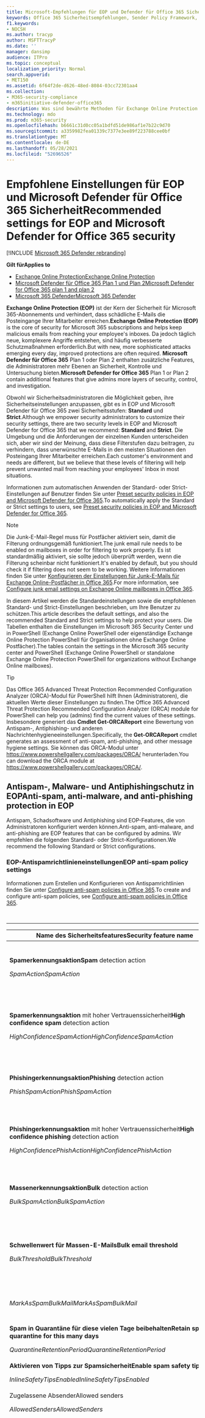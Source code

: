 ```yaml
---
title: Microsoft-Empfehlungen für EOP und Defender für Office 365 Sicherheitseinstellungen
keywords: Office 365 Sicherheitsempfehlungen, Sender Policy Framework, Domänenbasierte Nachrichtenberichterstattung und -konformität, DomainKeys Identified Mail, Schritte, Funktionsweise, Sicherheitsgrundwerte, Baselines für EOP, Baselines für Defender für Office 365 , Einrichten von Defender für Office 365 , Einrichten von EOP, Konfigurieren von Defender für Office 365, Konfigurieren von EOP, Sicherheitskonfiguration
f1.keywords:
- NOCSH
ms.author: tracyp
author: MSFTTracyP
ms.date: ''
manager: dansimp
audience: ITPro
ms.topic: conceptual
localization_priority: Normal
search.appverid:
- MET150
ms.assetid: 6f64f2de-d626-48ed-8084-03cc72301aa4
ms.collection:
- M365-security-compliance
- m365initiative-defender-office365
description: Was sind bewährte Methoden für Exchange Online Protection (EOP) und Defender für Office 365 Sicherheitseinstellungen? Was sind die aktuellen Empfehlungen für Standardschutz? Was sollte verwendet werden, wenn Sie strenger sein möchten? Und welche Extras erhalten Sie, wenn Sie Defender auch für Office 365?
ms.technology: mdo
ms.prod: m365-security
ms.openlocfilehash: b6661c31d0cc05a1bdfd51de986af1e7b22c9d70
ms.sourcegitcommit: a3359982fea01339c7377e3ee89f223788cee0bf
ms.translationtype: MT
ms.contentlocale: de-DE
ms.lasthandoff: 05/28/2021
ms.locfileid: "52696526"
---
```

# <a name="recommended-settings-for-eop-and-microsoft-defender-for-office-365-security"></a><span data-ttu-id="58789-107">Empfohlene Einstellungen für EOP und Microsoft Defender für Office 365 Sicherheit</span><span class="sxs-lookup"><span data-stu-id="58789-107">Recommended settings for EOP and Microsoft Defender for Office 365 security</span></span>

[!INCLUDE [Microsoft 365 Defender rebranding](../includes/microsoft-defender-for-office.md)]

<span data-ttu-id="58789-108">**Gilt für**</span><span class="sxs-lookup"><span data-stu-id="58789-108">**Applies to**</span></span>
- [<span data-ttu-id="58789-109">Exchange Online Protection</span><span class="sxs-lookup"><span data-stu-id="58789-109">Exchange Online Protection</span></span>](exchange-online-protection-overview.md)
- [<span data-ttu-id="58789-110">Microsoft Defender für Office 365 Plan 1 und Plan 2</span><span class="sxs-lookup"><span data-stu-id="58789-110">Microsoft Defender for Office 365 plan 1 and plan 2</span></span>](defender-for-office-365.md)
- [<span data-ttu-id="58789-111">Microsoft 365 Defender</span><span class="sxs-lookup"><span data-stu-id="58789-111">Microsoft 365 Defender</span></span>](../defender/microsoft-365-defender.md)

<span data-ttu-id="58789-112">**Exchange Online Protection (EOP)** ist der Kern der Sicherheit für Microsoft 365-Abonnements und verhindert, dass schädliche E-Mails die Posteingange Ihrer Mitarbeiter erreichen.</span><span class="sxs-lookup"><span data-stu-id="58789-112">**Exchange Online Protection (EOP)** is the core of security for Microsoft 365 subscriptions and helps keep malicious emails from reaching your employee's inboxes.</span></span> <span data-ttu-id="58789-113">Da jedoch täglich neue, komplexere Angriffe entstehen, sind häufig verbesserte Schutzmaßnahmen erforderlich.</span><span class="sxs-lookup"><span data-stu-id="58789-113">But with new, more sophisticated attacks emerging every day, improved protections are often required.</span></span> <span data-ttu-id="58789-114">**Microsoft Defender für Office 365** Plan 1 oder Plan 2 enthalten zusätzliche Features, die Administratoren mehr Ebenen an Sicherheit, Kontrolle und Untersuchung bieten.</span><span class="sxs-lookup"><span data-stu-id="58789-114">**Microsoft Defender for Office 365** Plan 1 or Plan 2 contain additional features that give admins more layers of security, control, and investigation.</span></span>

<span data-ttu-id="58789-115">Obwohl wir Sicherheitsadministratoren die Möglichkeit geben, ihre Sicherheitseinstellungen anzupassen, gibt es in EOP und Microsoft Defender für Office 365 zwei Sicherheitsstufen: **Standard** und **Strict**.</span><span class="sxs-lookup"><span data-stu-id="58789-115">Although we empower security administrators to customize their security settings, there are two security levels in EOP and Microsoft Defender for Office 365 that we recommend: **Standard** and **Strict**.</span></span> <span data-ttu-id="58789-116">Die Umgebung und die Anforderungen der einzelnen Kunden unterscheiden sich, aber wir sind der Meinung, dass diese Filterstufen dazu beitragen, zu verhindern, dass unerwünschte E-Mails in den meisten Situationen den Posteingang Ihrer Mitarbeiter erreichen.</span><span class="sxs-lookup"><span data-stu-id="58789-116">Each customer's environment and needs are different, but we believe that these levels of filtering will help prevent unwanted mail from reaching your employees' Inbox in most situations.</span></span>

<span data-ttu-id="58789-117">Informationen zum automatischen Anwenden der Standard- oder Strict-Einstellungen auf Benutzer finden Sie unter [Preset security policies in EOP and Microsoft Defender for Office 365](preset-security-policies.md).</span><span class="sxs-lookup"><span data-stu-id="58789-117">To automatically apply the Standard or Strict settings to users, see [Preset security policies in EOP and Microsoft Defender for Office 365](preset-security-policies.md).</span></span>

> [!NOTE]
> <span data-ttu-id="58789-118">Die Junk-E-Mail-Regel muss für Postfächer aktiviert sein, damit die Filterung ordnungsgemäß funktioniert.</span><span class="sxs-lookup"><span data-stu-id="58789-118">The junk email rule needs to be enabled on mailboxes in order for filtering to work properly.</span></span> <span data-ttu-id="58789-119">Es ist standardmäßig aktiviert, sie sollte jedoch überprüft werden, wenn die Filterung scheinbar nicht funktioniert.</span><span class="sxs-lookup"><span data-stu-id="58789-119">It's enabled by default, but you should check it if filtering does not seem to be working.</span></span> <span data-ttu-id="58789-120">Weitere Informationen finden Sie unter [Konfigurieren der Einstellungen für Junk-E-Mails für Exchange Online-Postfächer in Office 365](configure-junk-email-settings-on-exo-mailboxes.md).</span><span class="sxs-lookup"><span data-stu-id="58789-120">For more information, see [Configure junk email settings on Exchange Online mailboxes in Office 365](configure-junk-email-settings-on-exo-mailboxes.md).</span></span>

<span data-ttu-id="58789-121">In diesem Artikel werden die Standardeinstellungen sowie die empfohlenen Standard- und Strict-Einstellungen beschrieben, um Ihre Benutzer zu schützen.</span><span class="sxs-lookup"><span data-stu-id="58789-121">This article describes the default settings, and also the recommended Standard and Strict settings to help protect your users.</span></span> <span data-ttu-id="58789-122">Die Tabellen enthalten die Einstellungen im Microsoft 365 Security Center und in PowerShell (Exchange Online PowerShell oder eigenständige Exchange Online Protection PowerShell für Organisationen ohne Exchange Online Postfächer).</span><span class="sxs-lookup"><span data-stu-id="58789-122">The tables contain the settings in the Microsoft 365 security center and PowerShell (Exchange Online PowerShell or standalone Exchange Online Protection PowerShell for organizations without Exchange Online mailboxes).</span></span>

> [!TIP]
> <span data-ttu-id="58789-123">Das Office 365 Advanced Threat Protection Recommended Configuration Analyzer (ORCA)-Modul für PowerShell hilft Ihnen (Administratoren), die aktuellen Werte dieser Einstellungen zu finden.</span><span class="sxs-lookup"><span data-stu-id="58789-123">The Office 365 Advanced Threat Protection Recommended Configuration Analyzer (ORCA) module for PowerShell can help you (admins) find the current values of these settings.</span></span> <span data-ttu-id="58789-124">Insbesondere generiert das **Cmdlet Get-ORCAReport** eine Bewertung von Antispam-, Antiphishing- und anderen Nachrichtenhygieneeinstellungen.</span><span class="sxs-lookup"><span data-stu-id="58789-124">Specifically, the **Get-ORCAReport** cmdlet generates an assessment of anti-spam, anti-phishing, and other message hygiene settings.</span></span> <span data-ttu-id="58789-125">Sie können das ORCA-Modul unter <https://www.powershellgallery.com/packages/ORCA/> herunterladen.</span><span class="sxs-lookup"><span data-stu-id="58789-125">You can download the ORCA module at <https://www.powershellgallery.com/packages/ORCA/>.</span></span>

## <a name="anti-spam-anti-malware-and-anti-phishing-protection-in-eop"></a><span data-ttu-id="58789-126">Antispam-, Malware- und Antiphishingschutz in EOP</span><span class="sxs-lookup"><span data-stu-id="58789-126">Anti-spam, anti-malware, and anti-phishing protection in EOP</span></span>

<span data-ttu-id="58789-127">Antispam, Schadsoftware und Antiphishing sind EOP-Features, die von Administratoren konfiguriert werden können.</span><span class="sxs-lookup"><span data-stu-id="58789-127">Anti-spam, anti-malware, and anti-phishing are EOP features that can be configured by admins.</span></span> <span data-ttu-id="58789-128">Wir empfehlen die folgenden Standard- oder Strict-Konfigurationen.</span><span class="sxs-lookup"><span data-stu-id="58789-128">We recommend the following Standard or Strict configurations.</span></span>

### <a name="eop-anti-spam-policy-settings"></a><span data-ttu-id="58789-129">EOP-Antispamrichtlinieneinstellungen</span><span class="sxs-lookup"><span data-stu-id="58789-129">EOP anti-spam policy settings</span></span>

<span data-ttu-id="58789-130">Informationen zum Erstellen und Konfigurieren von Antispamrichtlinien finden Sie unter [Configure anti-spam policies in Office 365](configure-your-spam-filter-policies.md).</span><span class="sxs-lookup"><span data-stu-id="58789-130">To create and configure anti-spam policies, see [Configure anti-spam policies in Office 365](configure-your-spam-filter-policies.md).</span></span>

<br>

****

|<span data-ttu-id="58789-131">Name des Sicherheitsfeatures</span><span class="sxs-lookup"><span data-stu-id="58789-131">Security feature name</span></span>|<span data-ttu-id="58789-132">Standard</span><span class="sxs-lookup"><span data-stu-id="58789-132">Default</span></span>|<span data-ttu-id="58789-133">Standard</span><span class="sxs-lookup"><span data-stu-id="58789-133">Standard</span></span>|<span data-ttu-id="58789-134">Strict</span><span class="sxs-lookup"><span data-stu-id="58789-134">Strict</span></span>|<span data-ttu-id="58789-135">Kommentar</span><span class="sxs-lookup"><span data-stu-id="58789-135">Comment</span></span>|
|---|:---:|:---:|:---:|---|
|<span data-ttu-id="58789-136">**Spamerkennungsaktion**</span><span class="sxs-lookup"><span data-stu-id="58789-136">**Spam** detection action</span></span> <p> <span data-ttu-id="58789-137">_SpamAction_</span><span class="sxs-lookup"><span data-stu-id="58789-137">_SpamAction_</span></span>|<span data-ttu-id="58789-138">**Nachricht in Junk-E-Mail-Ordner verschieben**</span><span class="sxs-lookup"><span data-stu-id="58789-138">**Move message to Junk Email folder**</span></span> <p> `MoveToJmf`|<span data-ttu-id="58789-139">**Nachricht in Junk-E-Mail-Ordner verschieben**</span><span class="sxs-lookup"><span data-stu-id="58789-139">**Move message to Junk Email folder**</span></span> <p> `MoveToJmf`|<span data-ttu-id="58789-140">**Nachricht in Quarantäne verschieben**</span><span class="sxs-lookup"><span data-stu-id="58789-140">**Quarantine message**</span></span> <p> `Quarantine`||
|<span data-ttu-id="58789-141">**Spamerkennungsaktion** mit hoher Vertrauenssicherheit</span><span class="sxs-lookup"><span data-stu-id="58789-141">**High confidence spam** detection action</span></span> <p> <span data-ttu-id="58789-142">_HighConfidenceSpamAction_</span><span class="sxs-lookup"><span data-stu-id="58789-142">_HighConfidenceSpamAction_</span></span>|<span data-ttu-id="58789-143">**Nachricht in Junk-E-Mail-Ordner verschieben**</span><span class="sxs-lookup"><span data-stu-id="58789-143">**Move message to Junk Email folder**</span></span> <p> `MoveToJmf`|<span data-ttu-id="58789-144">**Nachricht in Quarantäne verschieben**</span><span class="sxs-lookup"><span data-stu-id="58789-144">**Quarantine message**</span></span> <p> `Quarantine`|<span data-ttu-id="58789-145">**Nachricht in Quarantäne verschieben**</span><span class="sxs-lookup"><span data-stu-id="58789-145">**Quarantine message**</span></span> <p> `Quarantine`||
|<span data-ttu-id="58789-146">**Phishingerkennungsaktion**</span><span class="sxs-lookup"><span data-stu-id="58789-146">**Phishing** detection action</span></span> <p> <span data-ttu-id="58789-147">_PhishSpamAction_</span><span class="sxs-lookup"><span data-stu-id="58789-147">_PhishSpamAction_</span></span>|<span data-ttu-id="58789-148">**Nachricht in Junk-E-Mail-Ordner verschieben**</span><span class="sxs-lookup"><span data-stu-id="58789-148">**Move message to Junk Email folder**</span></span> <p> `MoveToJmf`|<span data-ttu-id="58789-149">**Nachricht in Quarantäne verschieben**</span><span class="sxs-lookup"><span data-stu-id="58789-149">**Quarantine message**</span></span> <p> `Quarantine`|<span data-ttu-id="58789-150">**Nachricht in Quarantäne verschieben**</span><span class="sxs-lookup"><span data-stu-id="58789-150">**Quarantine message**</span></span> <p> `Quarantine`||
|<span data-ttu-id="58789-151">**Phishingerkennungsaktion** mit hoher Vertrauenssicherheit</span><span class="sxs-lookup"><span data-stu-id="58789-151">**High confidence phishing** detection action</span></span> <p> <span data-ttu-id="58789-152">_HighConfidencePhishAction_</span><span class="sxs-lookup"><span data-stu-id="58789-152">_HighConfidencePhishAction_</span></span>|<span data-ttu-id="58789-153">**Nachricht in Quarantäne verschieben**</span><span class="sxs-lookup"><span data-stu-id="58789-153">**Quarantine message**</span></span> <p> `Quarantine`|<span data-ttu-id="58789-154">**Nachricht in Quarantäne verschieben**</span><span class="sxs-lookup"><span data-stu-id="58789-154">**Quarantine message**</span></span> <p> `Quarantine`|<span data-ttu-id="58789-155">**Nachricht in Quarantäne verschieben**</span><span class="sxs-lookup"><span data-stu-id="58789-155">**Quarantine message**</span></span> <p> `Quarantine`||
|<span data-ttu-id="58789-156">**Massenerkennungsaktion**</span><span class="sxs-lookup"><span data-stu-id="58789-156">**Bulk** detection action</span></span> <p> <span data-ttu-id="58789-157">_BulkSpamAction_</span><span class="sxs-lookup"><span data-stu-id="58789-157">_BulkSpamAction_</span></span>|<span data-ttu-id="58789-158">**Nachricht in Junk-E-Mail-Ordner verschieben**</span><span class="sxs-lookup"><span data-stu-id="58789-158">**Move message to Junk Email folder**</span></span> <p> `MoveToJmf`|<span data-ttu-id="58789-159">**Nachricht in Junk-E-Mail-Ordner verschieben**</span><span class="sxs-lookup"><span data-stu-id="58789-159">**Move message to Junk Email folder**</span></span> <p> `MoveToJmf`|<span data-ttu-id="58789-160">**Nachricht in Quarantäne verschieben**</span><span class="sxs-lookup"><span data-stu-id="58789-160">**Quarantine message**</span></span> <p> `Quarantine`||
|<span data-ttu-id="58789-161">**Schwellenwert für Massen-E-Mails**</span><span class="sxs-lookup"><span data-stu-id="58789-161">**Bulk email threshold**</span></span> <p> <span data-ttu-id="58789-162">_BulkThreshold_</span><span class="sxs-lookup"><span data-stu-id="58789-162">_BulkThreshold_</span></span>|<span data-ttu-id="58789-163">7 </span><span class="sxs-lookup"><span data-stu-id="58789-163">7</span></span>|<span data-ttu-id="58789-164">6 </span><span class="sxs-lookup"><span data-stu-id="58789-164">6</span></span>|<span data-ttu-id="58789-165">4 </span><span class="sxs-lookup"><span data-stu-id="58789-165">4</span></span>|<span data-ttu-id="58789-166">Weitere Informationen finden Sie unter [Bulk Complaint Level (BCL) in Office 365](bulk-complaint-level-values.md).</span><span class="sxs-lookup"><span data-stu-id="58789-166">For details, see [Bulk complaint level (BCL) in Office 365](bulk-complaint-level-values.md).</span></span>|
|<span data-ttu-id="58789-167">_MarkAsSpamBulkMail_</span><span class="sxs-lookup"><span data-stu-id="58789-167">_MarkAsSpamBulkMail_</span></span>|<span data-ttu-id="58789-168">Ein</span><span class="sxs-lookup"><span data-stu-id="58789-168">On</span></span>|<span data-ttu-id="58789-169">Ein</span><span class="sxs-lookup"><span data-stu-id="58789-169">On</span></span>|<span data-ttu-id="58789-170">Ein</span><span class="sxs-lookup"><span data-stu-id="58789-170">On</span></span>|<span data-ttu-id="58789-171">Diese Einstellung ist nur in PowerShell verfügbar.</span><span class="sxs-lookup"><span data-stu-id="58789-171">This setting is only available in PowerShell.</span></span>|
|<span data-ttu-id="58789-172">**Spam in Quarantäne für diese vielen Tage beibehalten**</span><span class="sxs-lookup"><span data-stu-id="58789-172">**Retain spam in quarantine for this many days**</span></span> <p> <span data-ttu-id="58789-173">_QuarantineRetentionPeriod_</span><span class="sxs-lookup"><span data-stu-id="58789-173">_QuarantineRetentionPeriod_</span></span>|<span data-ttu-id="58789-174">15 Tage</span><span class="sxs-lookup"><span data-stu-id="58789-174">15 days</span></span>|<span data-ttu-id="58789-175">30 Tage</span><span class="sxs-lookup"><span data-stu-id="58789-175">30 days</span></span>|<span data-ttu-id="58789-176">30 Tage</span><span class="sxs-lookup"><span data-stu-id="58789-176">30 days</span></span>||
|<span data-ttu-id="58789-177">**Aktivieren von Tipps zur Spamsicherheit**</span><span class="sxs-lookup"><span data-stu-id="58789-177">**Enable spam safety tips**</span></span> <p> <span data-ttu-id="58789-178">_InlineSafetyTipsEnabled_</span><span class="sxs-lookup"><span data-stu-id="58789-178">_InlineSafetyTipsEnabled_</span></span>|<span data-ttu-id="58789-179">Ein</span><span class="sxs-lookup"><span data-stu-id="58789-179">On</span></span> <p> `$true`|<span data-ttu-id="58789-180">Ein</span><span class="sxs-lookup"><span data-stu-id="58789-180">On</span></span> <p> `$true`|<span data-ttu-id="58789-181">Ein</span><span class="sxs-lookup"><span data-stu-id="58789-181">On</span></span> <p> `$true`||
|<span data-ttu-id="58789-182">Zugelassene Absender</span><span class="sxs-lookup"><span data-stu-id="58789-182">Allowed senders</span></span> <p> <span data-ttu-id="58789-183">_AllowedSenders_</span><span class="sxs-lookup"><span data-stu-id="58789-183">_AllowedSenders_</span></span>|<span data-ttu-id="58789-184">Keine</span><span class="sxs-lookup"><span data-stu-id="58789-184">None</span></span>|<span data-ttu-id="58789-185">Keine</span><span class="sxs-lookup"><span data-stu-id="58789-185">None</span></span>|<span data-ttu-id="58789-186">Keine</span><span class="sxs-lookup"><span data-stu-id="58789-186">None</span></span>||
|<span data-ttu-id="58789-187">Zulässige Absenderdomänen</span><span class="sxs-lookup"><span data-stu-id="58789-187">Allowed sender domains</span></span> <p> <span data-ttu-id="58789-188">_AllowedSenderDomains_</span><span class="sxs-lookup"><span data-stu-id="58789-188">_AllowedSenderDomains_</span></span>|<span data-ttu-id="58789-189">Keine</span><span class="sxs-lookup"><span data-stu-id="58789-189">None</span></span>|<span data-ttu-id="58789-190">Keine</span><span class="sxs-lookup"><span data-stu-id="58789-190">None</span></span>|<span data-ttu-id="58789-191">Keine</span><span class="sxs-lookup"><span data-stu-id="58789-191">None</span></span>|<span data-ttu-id="58789-192">Das Hinzufügen von Domänen zur Liste der zulässigen Absender ist eine sehr schlechte Idee.</span><span class="sxs-lookup"><span data-stu-id="58789-192">Adding domains to the allowed senders list is a very bad idea.</span></span> <span data-ttu-id="58789-193">Angreifer können Ihnen E-Mails senden, die andernfalls herausgefiltert würden.</span><span class="sxs-lookup"><span data-stu-id="58789-193">Attackers would be able to send you email that would otherwise be filtered out.</span></span> <p> <span data-ttu-id="58789-194">Verwenden Sie den Einblick in [spoof intelligence](learn-about-spoof-intelligence.md) und die Mandanten-Allow/Block [List,](tenant-allow-block-list.md) um alle Absender zu überprüfen, die Absender-E-Mail-Adressen in den E-Mail-Domänen Ihrer Organisation spoofieren oder Absender-E-Mail-Adressen in externen Domänen spoofieren.</span><span class="sxs-lookup"><span data-stu-id="58789-194">Use the [spoof intelligence insight](learn-about-spoof-intelligence.md) and the [Tenant Allow/Block List](tenant-allow-block-list.md) to review all senders who are spoofing sender email addresses in your organization's email domains or spoofing sender email addresses in external domains.</span></span>|
|<span data-ttu-id="58789-195">Blockierte Absender</span><span class="sxs-lookup"><span data-stu-id="58789-195">Blocked senders</span></span> <p> <span data-ttu-id="58789-196">_BlockedSenders_</span><span class="sxs-lookup"><span data-stu-id="58789-196">_BlockedSenders_</span></span>|<span data-ttu-id="58789-197">Keine</span><span class="sxs-lookup"><span data-stu-id="58789-197">None</span></span>|<span data-ttu-id="58789-198">Keine</span><span class="sxs-lookup"><span data-stu-id="58789-198">None</span></span>|<span data-ttu-id="58789-199">Keine</span><span class="sxs-lookup"><span data-stu-id="58789-199">None</span></span>||
|<span data-ttu-id="58789-200">Blockierte Absenderdomänen</span><span class="sxs-lookup"><span data-stu-id="58789-200">Blocked sender domains</span></span> <p> <span data-ttu-id="58789-201">_BlockedSenderDomains_</span><span class="sxs-lookup"><span data-stu-id="58789-201">_BlockedSenderDomains_</span></span>|<span data-ttu-id="58789-202">Keine</span><span class="sxs-lookup"><span data-stu-id="58789-202">None</span></span>|<span data-ttu-id="58789-203">Keine</span><span class="sxs-lookup"><span data-stu-id="58789-203">None</span></span>|<span data-ttu-id="58789-204">Keine</span><span class="sxs-lookup"><span data-stu-id="58789-204">None</span></span>||
|<span data-ttu-id="58789-205">**Spambenachrichtigungen für Endbenutzer aktivieren**</span><span class="sxs-lookup"><span data-stu-id="58789-205">**Enable end-user spam notifications**</span></span> <p> <span data-ttu-id="58789-206">_EnableEndUserSpamNotifications_</span><span class="sxs-lookup"><span data-stu-id="58789-206">_EnableEndUserSpamNotifications_</span></span>|<span data-ttu-id="58789-207">Deaktiviert</span><span class="sxs-lookup"><span data-stu-id="58789-207">Disabled</span></span> <p> `$false`|<span data-ttu-id="58789-208">Aktiviert</span><span class="sxs-lookup"><span data-stu-id="58789-208">Enabled</span></span> <p> `$true`|<span data-ttu-id="58789-209">Aktiviert</span><span class="sxs-lookup"><span data-stu-id="58789-209">Enabled</span></span> <p> `$true`||
|<span data-ttu-id="58789-210">**Spambenachrichtigungen an Endbenutzer senden alle ... Tage**</span><span class="sxs-lookup"><span data-stu-id="58789-210">**Send end-user spam notifications every (days)**</span></span> <p> <span data-ttu-id="58789-211">_EndUserSpamNotificationFrequency_</span><span class="sxs-lookup"><span data-stu-id="58789-211">_EndUserSpamNotificationFrequency_</span></span>|<span data-ttu-id="58789-212">3 Tage</span><span class="sxs-lookup"><span data-stu-id="58789-212">3 days</span></span>|<span data-ttu-id="58789-213">3 Tage</span><span class="sxs-lookup"><span data-stu-id="58789-213">3 days</span></span>|<span data-ttu-id="58789-214">3 Tage</span><span class="sxs-lookup"><span data-stu-id="58789-214">3 days</span></span>||
|<span data-ttu-id="58789-215">Aktivieren der automatischen Bereinigung (Zero-Hour Auto Purge, ZAP) für Phishingnachrichten</span><span class="sxs-lookup"><span data-stu-id="58789-215">Enable zero-hour auto purge (ZAP) for phishing messages</span></span> <p> <span data-ttu-id="58789-216">_PhishZapEnabled_</span><span class="sxs-lookup"><span data-stu-id="58789-216">_PhishZapEnabled_</span></span>|<span data-ttu-id="58789-217">Aktiviert</span><span class="sxs-lookup"><span data-stu-id="58789-217">Enabled</span></span> <p> `$true`|<span data-ttu-id="58789-218">Aktiviert</span><span class="sxs-lookup"><span data-stu-id="58789-218">Enabled</span></span> <p> `$true`|<span data-ttu-id="58789-219">Aktiviert</span><span class="sxs-lookup"><span data-stu-id="58789-219">Enabled</span></span> <p> `$true`||
|<span data-ttu-id="58789-220">Aktivieren von ZAP für Spamnachrichten</span><span class="sxs-lookup"><span data-stu-id="58789-220">Enable ZAP for spam message</span></span> <p> <span data-ttu-id="58789-221">_SpamZapEnabled_</span><span class="sxs-lookup"><span data-stu-id="58789-221">_SpamZapEnabled_</span></span>|<span data-ttu-id="58789-222">Aktiviert</span><span class="sxs-lookup"><span data-stu-id="58789-222">Enabled</span></span> <p> `$true`|<span data-ttu-id="58789-223">Aktiviert</span><span class="sxs-lookup"><span data-stu-id="58789-223">Enabled</span></span> <p> `$true`|<span data-ttu-id="58789-224">Aktiviert</span><span class="sxs-lookup"><span data-stu-id="58789-224">Enabled</span></span> <p> `$true`||
|

<span data-ttu-id="58789-225">Es gibt viele Erweiterte Spamfiltereinstellungen (Advanced Spam Filter, ASF) in Antispamrichtlinien, die derzeit veraltet sind.</span><span class="sxs-lookup"><span data-stu-id="58789-225">There are many Advanced Spam Filter (ASF) settings in anti-spam policies that are in the process of being deprecated.</span></span> <span data-ttu-id="58789-226">Weitere Informationen zu den Zeitachsen für die Abschreibung dieser Features werden außerhalb dieses Artikels mitgeteilt.</span><span class="sxs-lookup"><span data-stu-id="58789-226">More information on the timelines for the depreciation of these features will be communicated outside of this article.</span></span>

<span data-ttu-id="58789-227">Es wird empfohlen, die folgenden ASF-Einstellungen **für** Standard- und  **Strict-Stufen deaktiviert zu** lassen.</span><span class="sxs-lookup"><span data-stu-id="58789-227">We recommend that you leave the following ASF settings **Off** for both **Standard** and **Strict** levels.</span></span> <span data-ttu-id="58789-228">Weitere Informationen zu den ASF-Einstellungen finden Sie unter [Advanced Spam Filter (ASF) settings in Office 365](advanced-spam-filtering-asf-options.md).</span><span class="sxs-lookup"><span data-stu-id="58789-228">For more information about ASF settings, see [Advanced Spam Filter (ASF) settings in Office 365](advanced-spam-filtering-asf-options.md).</span></span>

<br>

****

|<span data-ttu-id="58789-229">Name des Sicherheitsfeatures</span><span class="sxs-lookup"><span data-stu-id="58789-229">Security feature name</span></span>|<span data-ttu-id="58789-230">Kommentar</span><span class="sxs-lookup"><span data-stu-id="58789-230">Comment</span></span>|
|---|---|
|<span data-ttu-id="58789-231">**Bildlinks zu Remotewebsites** (_IncreaseScoreWithImageLinks_)</span><span class="sxs-lookup"><span data-stu-id="58789-231">**Image links to remote sites** (_IncreaseScoreWithImageLinks_)</span></span>||
|<span data-ttu-id="58789-232">**Numerische IP-Adresse in URL** (_IncreaseScoreWithNumericIps_)</span><span class="sxs-lookup"><span data-stu-id="58789-232">**Numeric IP address in URL** (_IncreaseScoreWithNumericIps_)</span></span>||
|<span data-ttu-id="58789-233">**UL-Umleitung zu einem anderen Port** (_IncreaseScoreWithRedirectToOtherPort_)</span><span class="sxs-lookup"><span data-stu-id="58789-233">**UL redirect to other port** (_IncreaseScoreWithRedirectToOtherPort_)</span></span>||
|<span data-ttu-id="58789-234">**URL zu .biz- oder .info-Websites** (_IncreaseScoreWithBizOrInfoUrls_)</span><span class="sxs-lookup"><span data-stu-id="58789-234">**URL to .biz or .info websites** (_IncreaseScoreWithBizOrInfoUrls_)</span></span>||
|<span data-ttu-id="58789-235">**Leere Nachrichten** (_MarkAsSpamEmptyMessages_)</span><span class="sxs-lookup"><span data-stu-id="58789-235">**Empty messages** (_MarkAsSpamEmptyMessages_)</span></span>||
|<span data-ttu-id="58789-236">**JavaScript oder VBScript in HTML** (_MarkAsSpamJavaScriptInHtml_)</span><span class="sxs-lookup"><span data-stu-id="58789-236">**JavaScript or VBScript in HTML** (_MarkAsSpamJavaScriptInHtml_)</span></span>||
|<span data-ttu-id="58789-237">**Frame- oder IFrame-Tags in HTML** (_MarkAsSpamFramesInHtml_)</span><span class="sxs-lookup"><span data-stu-id="58789-237">**Frame or IFrame tags in HTML** (_MarkAsSpamFramesInHtml_)</span></span>||
|<span data-ttu-id="58789-238">**Objekttags in HTML** (_MarkAsSpamObjectTagsInHtml_)</span><span class="sxs-lookup"><span data-stu-id="58789-238">**Object tags in HTML** (_MarkAsSpamObjectTagsInHtml_)</span></span>||
|<span data-ttu-id="58789-239">**Einbetten von Tags in HTML** (_MarkAsSpamEmbedTagsInHtml_)</span><span class="sxs-lookup"><span data-stu-id="58789-239">**Embed tags in HTML** (_MarkAsSpamEmbedTagsInHtml_)</span></span>||
|<span data-ttu-id="58789-240">**Formulartags in HTML** (_MarkAsSpamFormTagsInHtml_)</span><span class="sxs-lookup"><span data-stu-id="58789-240">**Form tags in HTML** (_MarkAsSpamFormTagsInHtml_)</span></span>||
|<span data-ttu-id="58789-241">**Webfehler in HTML** (_MarkAsSpamWebBugsInHtml_)</span><span class="sxs-lookup"><span data-stu-id="58789-241">**Web bugs in HTML** (_MarkAsSpamWebBugsInHtml_)</span></span>||
|<span data-ttu-id="58789-242">**Anwenden einer Liste vertraulicher Wörter** (_MarkAsSpamSensitiveWordList_)</span><span class="sxs-lookup"><span data-stu-id="58789-242">**Apply sensitive word list** (_MarkAsSpamSensitiveWordList_)</span></span>||
|<span data-ttu-id="58789-243">**SPF-Eintrag: harter Fehler** (_MarkAsSpamSpfRecordHardFail_)</span><span class="sxs-lookup"><span data-stu-id="58789-243">**SPF record: hard fail** (_MarkAsSpamSpfRecordHardFail_)</span></span>||
|<span data-ttu-id="58789-244">**Bedingte Absender-ID-Filterung: Harter Fehler** (_MarkAsSpamFromAddressAuthFail_)</span><span class="sxs-lookup"><span data-stu-id="58789-244">**Conditional Sender ID filtering: hard fail** (_MarkAsSpamFromAddressAuthFail_)</span></span>||
|<span data-ttu-id="58789-245">**NDR backscatter** (_MarkAsSpamNdrBackscatter_)</span><span class="sxs-lookup"><span data-stu-id="58789-245">**NDR backscatter** (_MarkAsSpamNdrBackscatter_)</span></span>||
|

#### <a name="eop-outbound-spam-policy-settings"></a><span data-ttu-id="58789-246">EOP-Einstellungen für ausgehende Spamrichtlinien</span><span class="sxs-lookup"><span data-stu-id="58789-246">EOP outbound spam policy settings</span></span>

<span data-ttu-id="58789-247">Informationen zum Erstellen und Konfigurieren ausgehender Spamrichtlinien finden Sie unter [Configure outbound spam filtering in Office 365](configure-the-outbound-spam-policy.md).</span><span class="sxs-lookup"><span data-stu-id="58789-247">To create and configure outbound spam policies, see [Configure outbound spam filtering in Office 365](configure-the-outbound-spam-policy.md).</span></span>

<span data-ttu-id="58789-248">Weitere Informationen zu den standardmäßigen Sendegrenzwerte im Dienst finden Sie unter [Senden von Grenzwerten](/office365/servicedescriptions/exchange-online-service-description/exchange-online-limits#sending-limits-1).</span><span class="sxs-lookup"><span data-stu-id="58789-248">For more information about the default sending limits in the service, see [Sending limits](/office365/servicedescriptions/exchange-online-service-description/exchange-online-limits#sending-limits-1).</span></span>

<br>

****

|<span data-ttu-id="58789-249">Name des Sicherheitsfeatures</span><span class="sxs-lookup"><span data-stu-id="58789-249">Security feature name</span></span>|<span data-ttu-id="58789-250">Standard</span><span class="sxs-lookup"><span data-stu-id="58789-250">Default</span></span>|<span data-ttu-id="58789-251">Standard</span><span class="sxs-lookup"><span data-stu-id="58789-251">Standard</span></span>|<span data-ttu-id="58789-252">Strict</span><span class="sxs-lookup"><span data-stu-id="58789-252">Strict</span></span>|<span data-ttu-id="58789-253">Kommentar</span><span class="sxs-lookup"><span data-stu-id="58789-253">Comment</span></span>|
|---|:---:|:---:|:---:|---|
|<span data-ttu-id="58789-254">**Maximale Anzahl von Empfängern pro Benutzer: Externe Stündlich-Grenze**</span><span class="sxs-lookup"><span data-stu-id="58789-254">**Maximum number of recipients per user: External hourly limit**</span></span> <p> <span data-ttu-id="58789-255">_RecipientLimitExternalPerHour_</span><span class="sxs-lookup"><span data-stu-id="58789-255">_RecipientLimitExternalPerHour_</span></span>|<span data-ttu-id="58789-256">0</span><span class="sxs-lookup"><span data-stu-id="58789-256">0</span></span>|<span data-ttu-id="58789-257">500</span><span class="sxs-lookup"><span data-stu-id="58789-257">500</span></span>|<span data-ttu-id="58789-258">400</span><span class="sxs-lookup"><span data-stu-id="58789-258">400</span></span>|<span data-ttu-id="58789-259">Der Standardwert 0 bedeutet, dass die Diensteinstellungen verwendet werden.</span><span class="sxs-lookup"><span data-stu-id="58789-259">The default value 0 means use the service defaults.</span></span>|
|<span data-ttu-id="58789-260">**Maximale Anzahl von Empfängern pro Benutzer: Interner Stundengrenzwert**</span><span class="sxs-lookup"><span data-stu-id="58789-260">**Maximum number of recipients per user: Internal hourly limit**</span></span> <p> <span data-ttu-id="58789-261">_RecipientLimitInternalPerHour_</span><span class="sxs-lookup"><span data-stu-id="58789-261">_RecipientLimitInternalPerHour_</span></span>|<span data-ttu-id="58789-262">0</span><span class="sxs-lookup"><span data-stu-id="58789-262">0</span></span>|<span data-ttu-id="58789-263">1000</span><span class="sxs-lookup"><span data-stu-id="58789-263">1000</span></span>|<span data-ttu-id="58789-264">800</span><span class="sxs-lookup"><span data-stu-id="58789-264">800</span></span>|<span data-ttu-id="58789-265">Der Standardwert 0 bedeutet, dass die Diensteinstellungen verwendet werden.</span><span class="sxs-lookup"><span data-stu-id="58789-265">The default value 0 means use the service defaults.</span></span>|
|<span data-ttu-id="58789-266">**Maximale Anzahl von Empfängern pro Benutzer: Tägliche Grenze**</span><span class="sxs-lookup"><span data-stu-id="58789-266">**Maximum number of recipients per user: Daily limit**</span></span> <p> <span data-ttu-id="58789-267">_RecipientLimitPerDay_</span><span class="sxs-lookup"><span data-stu-id="58789-267">_RecipientLimitPerDay_</span></span>|<span data-ttu-id="58789-268">0</span><span class="sxs-lookup"><span data-stu-id="58789-268">0</span></span>|<span data-ttu-id="58789-269">1000</span><span class="sxs-lookup"><span data-stu-id="58789-269">1000</span></span>|<span data-ttu-id="58789-270">800</span><span class="sxs-lookup"><span data-stu-id="58789-270">800</span></span>|<span data-ttu-id="58789-271">Der Standardwert 0 bedeutet, dass die Diensteinstellungen verwendet werden.</span><span class="sxs-lookup"><span data-stu-id="58789-271">The default value 0 means use the service defaults.</span></span>|
|<span data-ttu-id="58789-272">**Aktion, wenn ein Benutzer die Grenzwerte überschreitet**</span><span class="sxs-lookup"><span data-stu-id="58789-272">**Action when a user exceeds the limits**</span></span> <p> <span data-ttu-id="58789-273">_ActionWhenThresholdReached_</span><span class="sxs-lookup"><span data-stu-id="58789-273">_ActionWhenThresholdReached_</span></span>|<span data-ttu-id="58789-274">**Einschränken des Sendens von E-Mails durch den Benutzer bis zum folgenden Tag**</span><span class="sxs-lookup"><span data-stu-id="58789-274">**Restrict the user from sending mail till the following day**</span></span> <p> `BlockUserForToday`|<span data-ttu-id="58789-275">**Einschränken des Sendens von E-Mails durch den Benutzer**</span><span class="sxs-lookup"><span data-stu-id="58789-275">**Restrict the user from sending mail**</span></span> <p> `BlockUser`|<span data-ttu-id="58789-276">**Einschränken des Sendens von E-Mails durch den Benutzer**</span><span class="sxs-lookup"><span data-stu-id="58789-276">**Restrict the user from sending mail**</span></span> <p> `BlockUser`||
|

### <a name="eop-anti-malware-policy-settings"></a><span data-ttu-id="58789-277">EOP-Anti-Malware-Richtlinieneinstellungen</span><span class="sxs-lookup"><span data-stu-id="58789-277">EOP anti-malware policy settings</span></span>

<span data-ttu-id="58789-278">Informationen zum Erstellen und Konfigurieren von An malware-Richtlinien finden Sie unter [Configure anti-malware policies in Office 365](configure-anti-malware-policies.md).</span><span class="sxs-lookup"><span data-stu-id="58789-278">To create and configure anti-malware policies, see [Configure anti-malware policies in Office 365](configure-anti-malware-policies.md).</span></span>

<br>

****

|<span data-ttu-id="58789-279">Name des Sicherheitsfeatures</span><span class="sxs-lookup"><span data-stu-id="58789-279">Security feature name</span></span>|<span data-ttu-id="58789-280">Standard</span><span class="sxs-lookup"><span data-stu-id="58789-280">Default</span></span>|<span data-ttu-id="58789-281">Standard</span><span class="sxs-lookup"><span data-stu-id="58789-281">Standard</span></span>|<span data-ttu-id="58789-282">Strict</span><span class="sxs-lookup"><span data-stu-id="58789-282">Strict</span></span>|<span data-ttu-id="58789-283">Kommentar</span><span class="sxs-lookup"><span data-stu-id="58789-283">Comment</span></span>|
|---|:---:|:---:|:---:|---|
|<span data-ttu-id="58789-284">**Benachrichtigen von Empfängern, wenn Nachrichten als Schadsoftware isoliert werden**</span><span class="sxs-lookup"><span data-stu-id="58789-284">**Notify recipients when messages are quarantined as malware**</span></span> <p> <span data-ttu-id="58789-285">_Action_</span><span class="sxs-lookup"><span data-stu-id="58789-285">_Action_</span></span>|<span data-ttu-id="58789-286">Nein</span><span class="sxs-lookup"><span data-stu-id="58789-286">No</span></span> <p> <span data-ttu-id="58789-287">_DeleteMessage_</span><span class="sxs-lookup"><span data-stu-id="58789-287">_DeleteMessage_</span></span>|<span data-ttu-id="58789-288">Nein</span><span class="sxs-lookup"><span data-stu-id="58789-288">No</span></span> <p> <span data-ttu-id="58789-289">_DeleteMessage_</span><span class="sxs-lookup"><span data-stu-id="58789-289">_DeleteMessage_</span></span>|<span data-ttu-id="58789-290">Nein</span><span class="sxs-lookup"><span data-stu-id="58789-290">No</span></span> <p> <span data-ttu-id="58789-291">_DeleteMessage_</span><span class="sxs-lookup"><span data-stu-id="58789-291">_DeleteMessage_</span></span>|<span data-ttu-id="58789-292">Wenn Schadsoftware in einer E-Mail-Anlage erkannt wird, wird die Nachricht in Quarantäne gestellt und kann nur von einem Administrator freigegeben werden.</span><span class="sxs-lookup"><span data-stu-id="58789-292">If malware is detected in an email attachment, the message is quarantined and can be released only by an admin.</span></span>|
|<span data-ttu-id="58789-293">**Aktivieren des allgemeinen Anlagenfilters**</span><span class="sxs-lookup"><span data-stu-id="58789-293">**Enable the common attachments filter**</span></span> <p> <span data-ttu-id="58789-294">_EnableFileFilter_</span><span class="sxs-lookup"><span data-stu-id="58789-294">_EnableFileFilter_</span></span>|<span data-ttu-id="58789-295">Off</span><span class="sxs-lookup"><span data-stu-id="58789-295">Off</span></span> <p> `$false`|<span data-ttu-id="58789-296">Ein</span><span class="sxs-lookup"><span data-stu-id="58789-296">On</span></span> <p> `$true`|<span data-ttu-id="58789-297">Ein</span><span class="sxs-lookup"><span data-stu-id="58789-297">On</span></span> <p> `$true`|<span data-ttu-id="58789-298">Mit dieser Einstellung werden Nachrichten isoliert, die ausführbare Anlagen basierend auf dem Dateityp enthalten, unabhängig vom Anlageninhalt.</span><span class="sxs-lookup"><span data-stu-id="58789-298">This setting quarantines messages that contain executable attachments based on file type, regardless of the attachment content.</span></span>|
|<span data-ttu-id="58789-299">**Aktivieren der automatischen NS-Bereinigung für Schadsoftware**</span><span class="sxs-lookup"><span data-stu-id="58789-299">**Enable zero-hour auto purge for malware**</span></span> <p> <span data-ttu-id="58789-300">_ZapEnabled_</span><span class="sxs-lookup"><span data-stu-id="58789-300">_ZapEnabled_</span></span>|<span data-ttu-id="58789-301">Ein</span><span class="sxs-lookup"><span data-stu-id="58789-301">On</span></span> <p> `$true`|<span data-ttu-id="58789-302">Ein</span><span class="sxs-lookup"><span data-stu-id="58789-302">On</span></span> <p> `$true`|<span data-ttu-id="58789-303">Ein</span><span class="sxs-lookup"><span data-stu-id="58789-303">On</span></span> <p> `$true`||
|<span data-ttu-id="58789-304">**Benachrichtigen interner Absender, wenn Nachrichten als Schadsoftware isoliert werden**</span><span class="sxs-lookup"><span data-stu-id="58789-304">**Notify internal senders when messages are quarantined as malware**</span></span> <p> <span data-ttu-id="58789-305">_EnableInternalSenderNotifications_</span><span class="sxs-lookup"><span data-stu-id="58789-305">_EnableInternalSenderNotifications_</span></span>|<span data-ttu-id="58789-306">Deaktiviert</span><span class="sxs-lookup"><span data-stu-id="58789-306">Disabled</span></span> <p> `$false`|<span data-ttu-id="58789-307">Deaktiviert</span><span class="sxs-lookup"><span data-stu-id="58789-307">Disabled</span></span> <p> `$false`|<span data-ttu-id="58789-308">Deaktiviert</span><span class="sxs-lookup"><span data-stu-id="58789-308">Disabled</span></span> <p> `$false`||
|<span data-ttu-id="58789-309">**Benachrichtigen externer Absender, wenn Nachrichten als Schadsoftware isoliert werden**</span><span class="sxs-lookup"><span data-stu-id="58789-309">**Notify external senders when messages are quarantined as malware**</span></span> <p> <span data-ttu-id="58789-310">_EnableExternalSenderNotifications_</span><span class="sxs-lookup"><span data-stu-id="58789-310">_EnableExternalSenderNotifications_</span></span>|<span data-ttu-id="58789-311">Deaktiviert</span><span class="sxs-lookup"><span data-stu-id="58789-311">Disabled</span></span> <p> `$false`|<span data-ttu-id="58789-312">Deaktiviert</span><span class="sxs-lookup"><span data-stu-id="58789-312">Disabled</span></span> <p> `$false`|<span data-ttu-id="58789-313">Deaktiviert</span><span class="sxs-lookup"><span data-stu-id="58789-313">Disabled</span></span> <p> `$false`||
|

### <a name="eop-default-anti-phishing-policy-settings"></a><span data-ttu-id="58789-314">EOP-Standardeinstellungen für Antiphishingrichtlinien</span><span class="sxs-lookup"><span data-stu-id="58789-314">EOP default anti-phishing policy settings</span></span>

<span data-ttu-id="58789-315">Weitere Informationen zu diesen Einstellungen finden Sie unter [Spoof-Einstellungen](set-up-anti-phishing-policies.md#spoof-settings).</span><span class="sxs-lookup"><span data-stu-id="58789-315">For more information about these settings, see [Spoof settings](set-up-anti-phishing-policies.md#spoof-settings).</span></span> <span data-ttu-id="58789-316">Informationen zum Konfigurieren dieser Einstellungen finden Sie [unter Configure anti-phishing policies in EOP](configure-anti-phishing-policies-eop.md).</span><span class="sxs-lookup"><span data-stu-id="58789-316">To configure these settings, see [Configure anti-phishing policies in EOP](configure-anti-phishing-policies-eop.md).</span></span>

<br>

****

|<span data-ttu-id="58789-317">Name des Sicherheitsfeatures</span><span class="sxs-lookup"><span data-stu-id="58789-317">Security feature name</span></span>|<span data-ttu-id="58789-318">Standard</span><span class="sxs-lookup"><span data-stu-id="58789-318">Default</span></span>|<span data-ttu-id="58789-319">Standard</span><span class="sxs-lookup"><span data-stu-id="58789-319">Standard</span></span>|<span data-ttu-id="58789-320">Strict</span><span class="sxs-lookup"><span data-stu-id="58789-320">Strict</span></span>|<span data-ttu-id="58789-321">Kommentar</span><span class="sxs-lookup"><span data-stu-id="58789-321">Comment</span></span>|
|---|:---:|:---:|:---:|---|
|<span data-ttu-id="58789-322">**Aktivieren des Antis spoofing-Schutzes**</span><span class="sxs-lookup"><span data-stu-id="58789-322">**Enable anti-spoofing protection**</span></span> <p> <span data-ttu-id="58789-323">_EnableSpoofIntelligence_</span><span class="sxs-lookup"><span data-stu-id="58789-323">_EnableSpoofIntelligence_</span></span>|<span data-ttu-id="58789-324">Ein</span><span class="sxs-lookup"><span data-stu-id="58789-324">On</span></span> <p> `$true`|<span data-ttu-id="58789-325">Ein</span><span class="sxs-lookup"><span data-stu-id="58789-325">On</span></span> <p> `$true`|<span data-ttu-id="58789-326">Ein</span><span class="sxs-lookup"><span data-stu-id="58789-326">On</span></span> <p> `$true`||
|<span data-ttu-id="58789-327">**Aktivieren des nicht authentifizierten Absenders**</span><span class="sxs-lookup"><span data-stu-id="58789-327">**Enable Unauthenticated Sender**</span></span> <p> <span data-ttu-id="58789-328">_EnableUnauthenticatedSender_</span><span class="sxs-lookup"><span data-stu-id="58789-328">_EnableUnauthenticatedSender_</span></span>|<span data-ttu-id="58789-329">Ein</span><span class="sxs-lookup"><span data-stu-id="58789-329">On</span></span> <p> `$true`|<span data-ttu-id="58789-330">Ein</span><span class="sxs-lookup"><span data-stu-id="58789-330">On</span></span> <p> `$true`|<span data-ttu-id="58789-331">Ein</span><span class="sxs-lookup"><span data-stu-id="58789-331">On</span></span> <p> `$true`|<span data-ttu-id="58789-332">Fügt dem Foto des Absenders in der Liste ein Fragezeichen (?) Outlook nicht identifizierten spoofierten Absendern hinzu.</span><span class="sxs-lookup"><span data-stu-id="58789-332">Adds a question mark (?) to the sender's photo in Outlook for unidentified spoofed senders.</span></span> <span data-ttu-id="58789-333">Weitere Informationen finden Sie unter [Spoofeinstellungen in Antiphishingrichtlinien](set-up-anti-phishing-policies.md).</span><span class="sxs-lookup"><span data-stu-id="58789-333">For more information, see [Spoof settings in anti-phishing policies](set-up-anti-phishing-policies.md).</span></span>|
|<span data-ttu-id="58789-334">**Wenn E-Mails von einer Person gesendet werden, die Ihre Domäne nicht spoofen darf**</span><span class="sxs-lookup"><span data-stu-id="58789-334">**If email is sent by someone who's not allowed to spoof your domain**</span></span> <p> <span data-ttu-id="58789-335">_AuthenticationFailAction_</span><span class="sxs-lookup"><span data-stu-id="58789-335">_AuthenticationFailAction_</span></span>|<span data-ttu-id="58789-336">**Verschieben von Nachrichten in die Junk-E-Mail-Ordner der Empfänger**</span><span class="sxs-lookup"><span data-stu-id="58789-336">**Move message to the recipients' Junk Email folders**</span></span> <p> `MoveToJmf`|<span data-ttu-id="58789-337">**Verschieben von Nachrichten in die Junk-E-Mail-Ordner der Empfänger**</span><span class="sxs-lookup"><span data-stu-id="58789-337">**Move message to the recipients' Junk Email folders**</span></span> <p> `MoveToJmf`|<span data-ttu-id="58789-338">**Isolieren der Nachricht**</span><span class="sxs-lookup"><span data-stu-id="58789-338">**Quarantine the message**</span></span> <p> `Quarantine`|<span data-ttu-id="58789-339">Diese Einstellung gilt für spoofierte Absender, die automatisch blockiert wurden, wie in der [Spoof Intelligence-Einsicht](learn-about-spoof-intelligence.md) gezeigt oder manuell in der [Mandanten zulassen/Blockieren-Liste blockiert wurden.](tenant-allow-block-list.md)</span><span class="sxs-lookup"><span data-stu-id="58789-339">This setting applies to spoofed senders that were automatically blocked as shown in the [spoof intelligence insight](learn-about-spoof-intelligence.md) or manually blocked in the [Tenant Allow/Block List](tenant-allow-block-list.md).</span></span>|
|

## <a name="microsoft-defender-for-office-365-security"></a><span data-ttu-id="58789-340">Microsoft Defender für Office 365 Sicherheit</span><span class="sxs-lookup"><span data-stu-id="58789-340">Microsoft Defender for Office 365 security</span></span>

<span data-ttu-id="58789-341">Zusätzliche Sicherheitsvorteile bieten ein Microsoft Defender for Office 365 Abonnement.</span><span class="sxs-lookup"><span data-stu-id="58789-341">Additional security benefits come with a Microsoft Defender for Office 365 subscription.</span></span> <span data-ttu-id="58789-342">Aktuelle Nachrichten und Informationen finden Sie unter [What's new in Defender for Office 365](whats-new-in-defender-for-office-365.md).</span><span class="sxs-lookup"><span data-stu-id="58789-342">For the latest news and information, you can see [What's new in Defender for Office 365](whats-new-in-defender-for-office-365.md).</span></span>

> [!IMPORTANT]
>
> - <span data-ttu-id="58789-343">Die standardmäßige Antiphishingrichtlinie in Microsoft Defender for Office 365 bietet [Spoofschutz](set-up-anti-phishing-policies.md#spoof-settings) und Postfachintelligenz für alle Empfänger.</span><span class="sxs-lookup"><span data-stu-id="58789-343">The default anti-phishing policy in Microsoft Defender for Office 365 provides [spoof protection](set-up-anti-phishing-policies.md#spoof-settings) and mailbox intelligence for all recipients.</span></span> <span data-ttu-id="58789-344">Die anderen verfügbaren [](#impersonation-settings-in-anti-phishing-policies-in-microsoft-defender-for-office-365) Identitätswechselschutzfeatures und erweiterten Einstellungen sind jedoch in der Standardrichtlinie nicht konfiguriert oder aktiviert. [](#advanced-settings-in-anti-phishing-policies-in-microsoft-defender-for-office-365)</span><span class="sxs-lookup"><span data-stu-id="58789-344">However, the other available [impersonation protection](#impersonation-settings-in-anti-phishing-policies-in-microsoft-defender-for-office-365) features and [advanced settings](#advanced-settings-in-anti-phishing-policies-in-microsoft-defender-for-office-365) are not configured or enabled in the default policy.</span></span> <span data-ttu-id="58789-345">Um alle Schutzfunktionen zu aktivieren, ändern Sie die Standardmäßige Antiphishingrichtlinie, oder erstellen Sie zusätzliche Antiphishingrichtlinien.</span><span class="sxs-lookup"><span data-stu-id="58789-345">To enable all protection features, modify the default anti-phishing policy or create additional anti-phishing policies.</span></span>
>
> - <span data-ttu-id="58789-346">Es gibt keine standardmäßigen Richtlinien für sichere Links oder Richtlinien für sichere Anlagen, die automatisch alle Empfänger in der Organisation schützen.</span><span class="sxs-lookup"><span data-stu-id="58789-346">There are no default Safe Links policies or Safe Attachments policies that automatically protect all recipients in the organization.</span></span> <span data-ttu-id="58789-347">Um die Schutzmaßnahmen zu erhalten, müssen Sie mindestens eine Richtlinie für sichere Links und eine Richtlinie für sichere Anlagen erstellen.</span><span class="sxs-lookup"><span data-stu-id="58789-347">To get the protections, you need to create at least one Safe Links Policy and Safe Attachments policy.</span></span>
>
> - <span data-ttu-id="58789-348">[Sichere Anlagen für SharePoint, OneDrive-](mdo-for-spo-odb-and-teams.md) und Microsoft Teams und Schutz [](safe-docs.md) sicherer Dokumente haben keine Abhängigkeiten von Richtlinien für sichere Links.</span><span class="sxs-lookup"><span data-stu-id="58789-348">[Safe Attachments for SharePoint, OneDrive, and Microsoft Teams](mdo-for-spo-odb-and-teams.md) protection and [Safe Documents](safe-docs.md) protection have no dependencies on Safe Links policies.</span></span>

<span data-ttu-id="58789-349">Wenn Ihr Abonnement Microsoft Defender für Office 365 enthält oder Sie Defender für Office 365 als Add-On erworben haben, legen Sie die folgenden Standard- oder Strict-Konfigurationen ein.</span><span class="sxs-lookup"><span data-stu-id="58789-349">If your subscription includes Microsoft Defender for Office 365 or if you've purchased Defender for Office 365 as an add-on, set the following Standard or Strict configurations.</span></span>

### <a name="anti-phishing-policy-settings-in-microsoft-defender-for-office-365"></a><span data-ttu-id="58789-350">Antiphishingrichtlinieneinstellungen in Microsoft Defender for Office 365</span><span class="sxs-lookup"><span data-stu-id="58789-350">Anti-phishing policy settings in Microsoft Defender for Office 365</span></span>

<span data-ttu-id="58789-351">EOP-Kunden erhalten grundlegende Antiphishing, wie bereits beschrieben, aber Microsoft Defender for Office 365 enthält mehr Features und Steuerung, um Angriffe zu verhindern, zu erkennen und zu verhindern.</span><span class="sxs-lookup"><span data-stu-id="58789-351">EOP customers get basic anti-phishing as previously described, but Microsoft Defender for Office 365 includes more features and control to help prevent, detect, and remediate against attacks.</span></span> <span data-ttu-id="58789-352">Informationen zum Erstellen und Konfigurieren dieser Richtlinien finden Sie unter [Configure anti-phishing policies in Defender for Office 365](configure-atp-anti-phishing-policies.md).</span><span class="sxs-lookup"><span data-stu-id="58789-352">To create and configure these policies, see [Configure anti-phishing policies in Defender for Office 365](configure-atp-anti-phishing-policies.md).</span></span>

#### <a name="impersonation-settings-in-anti-phishing-policies-in-microsoft-defender-for-office-365"></a><span data-ttu-id="58789-353">Identitätswechseleinstellungen in Antiphishingrichtlinien in Microsoft Defender for Office 365</span><span class="sxs-lookup"><span data-stu-id="58789-353">Impersonation settings in anti-phishing policies in Microsoft Defender for Office 365</span></span>

<span data-ttu-id="58789-354">Weitere Informationen zu diesen Einstellungen finden Sie unter [Identitätswechseleinstellungen in Antiphishingrichtlinien in Microsoft Defender für Office 365](set-up-anti-phishing-policies.md#impersonation-settings-in-anti-phishing-policies-in-microsoft-defender-for-office-365).</span><span class="sxs-lookup"><span data-stu-id="58789-354">For more information about these settings, see [Impersonation settings in anti-phishing policies in Microsoft Defender for Office 365](set-up-anti-phishing-policies.md#impersonation-settings-in-anti-phishing-policies-in-microsoft-defender-for-office-365).</span></span> <span data-ttu-id="58789-355">Informationen zum Konfigurieren dieser Einstellungen finden Sie unter [Configure anti-phishing policies in Defender for Office 365](configure-atp-anti-phishing-policies.md).</span><span class="sxs-lookup"><span data-stu-id="58789-355">To configure these settings, see [Configure anti-phishing policies in Defender for Office 365](configure-atp-anti-phishing-policies.md).</span></span>

<br>

****

|<span data-ttu-id="58789-356">Name des Sicherheitsfeatures</span><span class="sxs-lookup"><span data-stu-id="58789-356">Security feature name</span></span>|<span data-ttu-id="58789-357">Standard</span><span class="sxs-lookup"><span data-stu-id="58789-357">Default</span></span>|<span data-ttu-id="58789-358">Standard</span><span class="sxs-lookup"><span data-stu-id="58789-358">Standard</span></span>|<span data-ttu-id="58789-359">Strict</span><span class="sxs-lookup"><span data-stu-id="58789-359">Strict</span></span>|<span data-ttu-id="58789-360">Kommentar</span><span class="sxs-lookup"><span data-stu-id="58789-360">Comment</span></span>|
|---|:---:|:---:|:---:|---|
|<span data-ttu-id="58789-361">Geschützte Benutzer: **Benutzer zum Schutz hinzufügen**</span><span class="sxs-lookup"><span data-stu-id="58789-361">Protected users: **Add users to protect**</span></span> <p> <span data-ttu-id="58789-362">_EnableTargetedUserProtection_</span><span class="sxs-lookup"><span data-stu-id="58789-362">_EnableTargetedUserProtection_</span></span> <p> <span data-ttu-id="58789-363">_TargetedUsersToProtect_</span><span class="sxs-lookup"><span data-stu-id="58789-363">_TargetedUsersToProtect_</span></span>|<span data-ttu-id="58789-364">Off</span><span class="sxs-lookup"><span data-stu-id="58789-364">Off</span></span> <p> `$false` <p> <span data-ttu-id="58789-365">keine</span><span class="sxs-lookup"><span data-stu-id="58789-365">none</span></span>|<span data-ttu-id="58789-366">Ein</span><span class="sxs-lookup"><span data-stu-id="58789-366">On</span></span> <p> `$true` <p> \<list of users\>|<span data-ttu-id="58789-367">Ein</span><span class="sxs-lookup"><span data-stu-id="58789-367">On</span></span> <p> `$true` <p> \<list of users\>|<span data-ttu-id="58789-368">Je nach Organisation wird empfohlen, Benutzer (Nachrichtensender) in Schlüsselrollen zu hinzufügen.</span><span class="sxs-lookup"><span data-stu-id="58789-368">Depending on your organization, we recommend adding users (message senders) in key roles.</span></span> <span data-ttu-id="58789-369">Intern können geschützte Absender Ihr CEO, CFO und andere leitende Führungskräfte sein.</span><span class="sxs-lookup"><span data-stu-id="58789-369">Internally, protected senders might be your CEO, CFO, and other senior leaders.</span></span> <span data-ttu-id="58789-370">Extern könnten geschützte Absender Auch Ratsmitglieder oder Ihr Board of Directors enthalten.</span><span class="sxs-lookup"><span data-stu-id="58789-370">Externally, protected senders could include council members or your board of directors.</span></span>|
|<span data-ttu-id="58789-371">Geschützte Domänen: **Schließen Sie automatisch die Domänen ein, die ich selbst habe.**</span><span class="sxs-lookup"><span data-stu-id="58789-371">Protected domains: **Automatically include the domains I own**</span></span> <p> <span data-ttu-id="58789-372">_EnableOrganizationDomainsProtection_</span><span class="sxs-lookup"><span data-stu-id="58789-372">_EnableOrganizationDomainsProtection_</span></span>|<span data-ttu-id="58789-373">Off</span><span class="sxs-lookup"><span data-stu-id="58789-373">Off</span></span> <p> `$false`|<span data-ttu-id="58789-374">Ein</span><span class="sxs-lookup"><span data-stu-id="58789-374">On</span></span> <p> `$true`|<span data-ttu-id="58789-375">Ein</span><span class="sxs-lookup"><span data-stu-id="58789-375">On</span></span> <p> `$true`||
|<span data-ttu-id="58789-376">Geschützte Domänen: **Benutzerdefinierte Domänen enthalten**</span><span class="sxs-lookup"><span data-stu-id="58789-376">Protected domains: **Include custom domains**</span></span> <p> <span data-ttu-id="58789-377">_EnableTargetedDomainsProtection_</span><span class="sxs-lookup"><span data-stu-id="58789-377">_EnableTargetedDomainsProtection_</span></span> <p> <span data-ttu-id="58789-378">_TargetedDomainsToProtect_</span><span class="sxs-lookup"><span data-stu-id="58789-378">_TargetedDomainsToProtect_</span></span>|<span data-ttu-id="58789-379">Off</span><span class="sxs-lookup"><span data-stu-id="58789-379">Off</span></span> <p> `$false` <p> <span data-ttu-id="58789-380">keine</span><span class="sxs-lookup"><span data-stu-id="58789-380">none</span></span>|<span data-ttu-id="58789-381">Ein</span><span class="sxs-lookup"><span data-stu-id="58789-381">On</span></span> <p> `$true` <p> \<list of domains\>|<span data-ttu-id="58789-382">Ein</span><span class="sxs-lookup"><span data-stu-id="58789-382">On</span></span> <p> `$true` <p> \<list of domains\>|<span data-ttu-id="58789-383">Je nach Organisation empfehlen wir das Hinzufügen von Domänen (Absenderdomänen), die Sie nicht besitzen, mit denen Sie jedoch häufig interagieren.</span><span class="sxs-lookup"><span data-stu-id="58789-383">Depending on your organization, we recommend adding domains (sender domains) that you don't own, but you frequently interact with.</span></span>|
|<span data-ttu-id="58789-384">Geschützte **Benutzer: Wenn E-Mails von einem identitätswechselten Benutzer gesendet werden**</span><span class="sxs-lookup"><span data-stu-id="58789-384">Protected users: **If email is sent by an impersonated user**</span></span> <p> <span data-ttu-id="58789-385">_TargetedUserProtectionAction_</span><span class="sxs-lookup"><span data-stu-id="58789-385">_TargetedUserProtectionAction_</span></span>|<span data-ttu-id="58789-386">**Keine Aktion anwenden**</span><span class="sxs-lookup"><span data-stu-id="58789-386">**Don't apply any action**</span></span> <p> `NoAction`|<span data-ttu-id="58789-387">**Isolieren der Nachricht**</span><span class="sxs-lookup"><span data-stu-id="58789-387">**Quarantine the message**</span></span> <p> `Quarantine`|<span data-ttu-id="58789-388">**Isolieren der Nachricht**</span><span class="sxs-lookup"><span data-stu-id="58789-388">**Quarantine the message**</span></span> <p> `Quarantine`||
|<span data-ttu-id="58789-389">Geschützte Domänen: **Wenn E-Mails von einer identitätswechselten Domäne gesendet werden**</span><span class="sxs-lookup"><span data-stu-id="58789-389">Protected domains: **If email is sent by an impersonated domain**</span></span> <p> <span data-ttu-id="58789-390">_TargetedDomainProtectionAction_</span><span class="sxs-lookup"><span data-stu-id="58789-390">_TargetedDomainProtectionAction_</span></span>|<span data-ttu-id="58789-391">**Keine Aktion anwenden**</span><span class="sxs-lookup"><span data-stu-id="58789-391">**Don't apply any action**</span></span> <p> `NoAction`|<span data-ttu-id="58789-392">**Isolieren der Nachricht**</span><span class="sxs-lookup"><span data-stu-id="58789-392">**Quarantine the message**</span></span> <p> `Quarantine`|<span data-ttu-id="58789-393">**Isolieren der Nachricht**</span><span class="sxs-lookup"><span data-stu-id="58789-393">**Quarantine the message**</span></span> <p> `Quarantine`||
|<span data-ttu-id="58789-394">**Tipps für imitierte Benutzer anzeigen**</span><span class="sxs-lookup"><span data-stu-id="58789-394">**Show tip for impersonated users**</span></span> <p> <span data-ttu-id="58789-395">_EnableSimilarUsersSafetyTips_</span><span class="sxs-lookup"><span data-stu-id="58789-395">_EnableSimilarUsersSafetyTips_</span></span>|<span data-ttu-id="58789-396">Off</span><span class="sxs-lookup"><span data-stu-id="58789-396">Off</span></span> <p> `$false`|<span data-ttu-id="58789-397">Ein</span><span class="sxs-lookup"><span data-stu-id="58789-397">On</span></span> <p> `$true`|<span data-ttu-id="58789-398">Ein</span><span class="sxs-lookup"><span data-stu-id="58789-398">On</span></span> <p> `$true`||
|<span data-ttu-id="58789-399">**Tipps für identitätswechselte Domänen anzeigen**</span><span class="sxs-lookup"><span data-stu-id="58789-399">**Show tip for impersonated domains**</span></span> <p> <span data-ttu-id="58789-400">_EnableSimilarDomainsSafetyTips_</span><span class="sxs-lookup"><span data-stu-id="58789-400">_EnableSimilarDomainsSafetyTips_</span></span>|<span data-ttu-id="58789-401">Off</span><span class="sxs-lookup"><span data-stu-id="58789-401">Off</span></span> <p> `$false`|<span data-ttu-id="58789-402">Ein</span><span class="sxs-lookup"><span data-stu-id="58789-402">On</span></span> <p> `$true`|<span data-ttu-id="58789-403">Ein</span><span class="sxs-lookup"><span data-stu-id="58789-403">On</span></span> <p> `$true`||
|<span data-ttu-id="58789-404">**Tipps für ungewöhnliche Zeichen anzeigen**</span><span class="sxs-lookup"><span data-stu-id="58789-404">**Show tip for unusual characters**</span></span> <p> <span data-ttu-id="58789-405">_EnableUnusualCharactersSafetyTips_</span><span class="sxs-lookup"><span data-stu-id="58789-405">_EnableUnusualCharactersSafetyTips_</span></span>|<span data-ttu-id="58789-406">Off</span><span class="sxs-lookup"><span data-stu-id="58789-406">Off</span></span> <p> `$false`|<span data-ttu-id="58789-407">Ein</span><span class="sxs-lookup"><span data-stu-id="58789-407">On</span></span> <p> `$true`|<span data-ttu-id="58789-408">Ein</span><span class="sxs-lookup"><span data-stu-id="58789-408">On</span></span> <p> `$true`||
|<span data-ttu-id="58789-409">**Aktivieren der Postfachintelligenz?**</span><span class="sxs-lookup"><span data-stu-id="58789-409">**Enable Mailbox intelligence?**</span></span> <p> <span data-ttu-id="58789-410">_EnableMailboxIntelligence_</span><span class="sxs-lookup"><span data-stu-id="58789-410">_EnableMailboxIntelligence_</span></span>|<span data-ttu-id="58789-411">Ein</span><span class="sxs-lookup"><span data-stu-id="58789-411">On</span></span> <p> `$true`|<span data-ttu-id="58789-412">Ein</span><span class="sxs-lookup"><span data-stu-id="58789-412">On</span></span> <p> `$true`|<span data-ttu-id="58789-413">Ein</span><span class="sxs-lookup"><span data-stu-id="58789-413">On</span></span> <p> `$true`||
|<span data-ttu-id="58789-414">**Aktivieren des Schutzes von Identitätswechseln auf Postfachintelligenz?**</span><span class="sxs-lookup"><span data-stu-id="58789-414">**Enable Mailbox intelligence based impersonation protection?**</span></span> <p> <span data-ttu-id="58789-415">_EnableMailboxIntelligenceProtection_</span><span class="sxs-lookup"><span data-stu-id="58789-415">_EnableMailboxIntelligenceProtection_</span></span>|<span data-ttu-id="58789-416">Off</span><span class="sxs-lookup"><span data-stu-id="58789-416">Off</span></span> <p> `$false`|<span data-ttu-id="58789-417">Ein</span><span class="sxs-lookup"><span data-stu-id="58789-417">On</span></span> <p> `$true`|<span data-ttu-id="58789-418">Ein</span><span class="sxs-lookup"><span data-stu-id="58789-418">On</span></span> <p> `$true`||
|<span data-ttu-id="58789-419">**Wenn E-Mails von einem durch Postfachintelligenz geschützten imitierten Benutzer gesendet werden**</span><span class="sxs-lookup"><span data-stu-id="58789-419">**If email is sent by an impersonated user protected by mailbox intelligence**</span></span> <p> <span data-ttu-id="58789-420">_MailboxIntelligenceProtectionAction_</span><span class="sxs-lookup"><span data-stu-id="58789-420">_MailboxIntelligenceProtectionAction_</span></span>|<span data-ttu-id="58789-421">**Keine Aktion anwenden**</span><span class="sxs-lookup"><span data-stu-id="58789-421">**Don't apply any action**</span></span> <p> `NoAction`|<span data-ttu-id="58789-422">**Verschieben von Nachrichten in die Junk-E-Mail-Ordner der Empfänger**</span><span class="sxs-lookup"><span data-stu-id="58789-422">**Move message to the recipients' Junk Email folders**</span></span> <p> `MoveToJmf`|<span data-ttu-id="58789-423">**Isolieren der Nachricht**</span><span class="sxs-lookup"><span data-stu-id="58789-423">**Quarantine the message**</span></span> <p> `Quarantine`||
|<span data-ttu-id="58789-424">**Trusted senders**</span><span class="sxs-lookup"><span data-stu-id="58789-424">**Trusted senders**</span></span> <p> <span data-ttu-id="58789-425">_ExcludedSenders_</span><span class="sxs-lookup"><span data-stu-id="58789-425">_ExcludedSenders_</span></span>|<span data-ttu-id="58789-426">Keine</span><span class="sxs-lookup"><span data-stu-id="58789-426">None</span></span>|<span data-ttu-id="58789-427">Keine</span><span class="sxs-lookup"><span data-stu-id="58789-427">None</span></span>|<span data-ttu-id="58789-428">Keine</span><span class="sxs-lookup"><span data-stu-id="58789-428">None</span></span>|<span data-ttu-id="58789-429">Abhängig von Ihrer Organisation wird empfohlen, Benutzer hinzufügungen, die aufgrund von Identitätswechsel und nicht aufgrund anderer Filter fälschlicherweise als Phishing gekennzeichnet werden.</span><span class="sxs-lookup"><span data-stu-id="58789-429">Depending on your organization, we recommend adding users that incorrectly get marked as phishing due to impersonation only and not other filters.</span></span>|
|<span data-ttu-id="58789-430">**Vertrauenswürdige Domänen**</span><span class="sxs-lookup"><span data-stu-id="58789-430">**Trusted domains**</span></span> <p> <span data-ttu-id="58789-431">_ExcludedDomains_</span><span class="sxs-lookup"><span data-stu-id="58789-431">_ExcludedDomains_</span></span>|<span data-ttu-id="58789-432">Keine</span><span class="sxs-lookup"><span data-stu-id="58789-432">None</span></span>|<span data-ttu-id="58789-433">Keine</span><span class="sxs-lookup"><span data-stu-id="58789-433">None</span></span>|<span data-ttu-id="58789-434">Keine</span><span class="sxs-lookup"><span data-stu-id="58789-434">None</span></span>|<span data-ttu-id="58789-435">Je nach Organisation empfehlen wir das Hinzufügen von Domänen, die aufgrund von Identitätswechseln fälschlicherweise als Phishing gekennzeichnet werden, und nicht durch andere Filter.</span><span class="sxs-lookup"><span data-stu-id="58789-435">Depending on your organization, we recommend adding domains that incorrectly get marked as phishing due to impersonation only and not other filters.</span></span>|
|

#### <a name="spoof-settings-in-anti-phishing-policies-in-microsoft-defender-for-office-365"></a><span data-ttu-id="58789-436">Spoofeinstellungen in Antiphishingrichtlinien in Microsoft Defender for Office 365</span><span class="sxs-lookup"><span data-stu-id="58789-436">Spoof settings in anti-phishing policies in Microsoft Defender for Office 365</span></span>

<span data-ttu-id="58789-437">Beachten Sie, dass es sich um dieselben Einstellungen handelt, die in den [Antispamrichtlinieneinstellungen in EOP verfügbar sind.](#eop-anti-spam-policy-settings)</span><span class="sxs-lookup"><span data-stu-id="58789-437">Note that these are the same settings that are available in [anti-spam policy settings in EOP](#eop-anti-spam-policy-settings).</span></span>

<br>

****

|<span data-ttu-id="58789-438">Name des Sicherheitsfeatures</span><span class="sxs-lookup"><span data-stu-id="58789-438">Security feature name</span></span>|<span data-ttu-id="58789-439">Standard</span><span class="sxs-lookup"><span data-stu-id="58789-439">Default</span></span>|<span data-ttu-id="58789-440">Standard</span><span class="sxs-lookup"><span data-stu-id="58789-440">Standard</span></span>|<span data-ttu-id="58789-441">Strict</span><span class="sxs-lookup"><span data-stu-id="58789-441">Strict</span></span>|<span data-ttu-id="58789-442">Kommentar</span><span class="sxs-lookup"><span data-stu-id="58789-442">Comment</span></span>|
|---|---|---|---|---|
|<span data-ttu-id="58789-443">**Aktivieren des Antis spoofing-Schutzes**</span><span class="sxs-lookup"><span data-stu-id="58789-443">**Enable anti-spoofing protection**</span></span> <p> <span data-ttu-id="58789-444">_EnableSpoofIntelligence_</span><span class="sxs-lookup"><span data-stu-id="58789-444">_EnableSpoofIntelligence_</span></span>|<span data-ttu-id="58789-445">Ein</span><span class="sxs-lookup"><span data-stu-id="58789-445">On</span></span> <p> `$true`|<span data-ttu-id="58789-446">Ein</span><span class="sxs-lookup"><span data-stu-id="58789-446">On</span></span> <p> `$true`|<span data-ttu-id="58789-447">Ein</span><span class="sxs-lookup"><span data-stu-id="58789-447">On</span></span> <p> `$true`||
|<span data-ttu-id="58789-448">**Aktivieren des nicht authentifizierten Absenders**</span><span class="sxs-lookup"><span data-stu-id="58789-448">**Enable Unauthenticated Sender**</span></span> <p> <span data-ttu-id="58789-449">_EnableUnauthenticatedSender_</span><span class="sxs-lookup"><span data-stu-id="58789-449">_EnableUnauthenticatedSender_</span></span>|<span data-ttu-id="58789-450">Ein</span><span class="sxs-lookup"><span data-stu-id="58789-450">On</span></span> <p> `$true`|<span data-ttu-id="58789-451">Ein</span><span class="sxs-lookup"><span data-stu-id="58789-451">On</span></span> <p> `$true`|<span data-ttu-id="58789-452">Ein</span><span class="sxs-lookup"><span data-stu-id="58789-452">On</span></span> <p> `$true`|<span data-ttu-id="58789-453">Fügt dem Foto des Absenders in der Liste ein Fragezeichen (?) Outlook nicht identifizierten spoofierten Absendern hinzu.</span><span class="sxs-lookup"><span data-stu-id="58789-453">Adds a question mark (?) to the sender's photo in Outlook for unidentified spoofed senders.</span></span> <span data-ttu-id="58789-454">Weitere Informationen finden Sie unter [Spoofeinstellungen in Antiphishingrichtlinien](set-up-anti-phishing-policies.md).</span><span class="sxs-lookup"><span data-stu-id="58789-454">For more information, see [Spoof settings in anti-phishing policies](set-up-anti-phishing-policies.md).</span></span>|
|<span data-ttu-id="58789-455">**Wenn E-Mails von einer Person gesendet werden, die Ihre Domäne nicht spoofen darf**</span><span class="sxs-lookup"><span data-stu-id="58789-455">**If email is sent by someone who's not allowed to spoof your domain**</span></span> <p> <span data-ttu-id="58789-456">_AuthenticationFailAction_</span><span class="sxs-lookup"><span data-stu-id="58789-456">_AuthenticationFailAction_</span></span>|<span data-ttu-id="58789-457">**Verschieben von Nachrichten in die Junk-E-Mail-Ordner der Empfänger**</span><span class="sxs-lookup"><span data-stu-id="58789-457">**Move message to the recipients' Junk Email folders**</span></span> <p> `MoveToJmf`|<span data-ttu-id="58789-458">**Verschieben von Nachrichten in die Junk-E-Mail-Ordner der Empfänger**</span><span class="sxs-lookup"><span data-stu-id="58789-458">**Move message to the recipients' Junk Email folders**</span></span> <p> `MoveToJmf`|<span data-ttu-id="58789-459">**Isolieren der Nachricht**</span><span class="sxs-lookup"><span data-stu-id="58789-459">**Quarantine the message**</span></span> <p> `Quarantine`|<span data-ttu-id="58789-460">Diese Einstellung gilt für spoofierte Absender, die automatisch blockiert wurden, wie in der [Spoof Intelligence-Einsicht](learn-about-spoof-intelligence.md) gezeigt oder manuell in der [Mandanten zulassen/Blockieren-Liste blockiert wurden.](tenant-allow-block-list.md)</span><span class="sxs-lookup"><span data-stu-id="58789-460">This setting applies to spoofed senders that were automatically blocked as shown in the [spoof intelligence insight](learn-about-spoof-intelligence.md) or manually blocked in the [Tenant Allow/Block List](tenant-allow-block-list.md).</span></span>|
|

#### <a name="advanced-settings-in-anti-phishing-policies-in-microsoft-defender-for-office-365"></a><span data-ttu-id="58789-461">Erweiterte Einstellungen in Antiphishingrichtlinien in Microsoft Defender for Office 365</span><span class="sxs-lookup"><span data-stu-id="58789-461">Advanced settings in anti-phishing policies in Microsoft Defender for Office 365</span></span>

<span data-ttu-id="58789-462">Weitere Informationen zu dieser Einstellung finden Sie unter [Advanced phishing thresholds in anti-phishing policies in Microsoft Defender for Office 365](set-up-anti-phishing-policies.md#advanced-phishing-thresholds-in-anti-phishing-policies-in-microsoft-defender-for-office-365).</span><span class="sxs-lookup"><span data-stu-id="58789-462">For more information about this setting, see [Advanced phishing thresholds in anti-phishing policies in Microsoft Defender for Office 365](set-up-anti-phishing-policies.md#advanced-phishing-thresholds-in-anti-phishing-policies-in-microsoft-defender-for-office-365).</span></span> <span data-ttu-id="58789-463">Informationen zum Konfigurieren dieser Einstellung finden Sie unter [Configure anti-phishing policies in Defender for Office 365](configure-atp-anti-phishing-policies.md).</span><span class="sxs-lookup"><span data-stu-id="58789-463">To configure this setting, see [Configure anti-phishing policies in Defender for Office 365](configure-atp-anti-phishing-policies.md).</span></span>

<br>

****

|<span data-ttu-id="58789-464">Name des Sicherheitsfeatures</span><span class="sxs-lookup"><span data-stu-id="58789-464">Security feature name</span></span>|<span data-ttu-id="58789-465">Standard</span><span class="sxs-lookup"><span data-stu-id="58789-465">Default</span></span>|<span data-ttu-id="58789-466">Standard</span><span class="sxs-lookup"><span data-stu-id="58789-466">Standard</span></span>|<span data-ttu-id="58789-467">Strict</span><span class="sxs-lookup"><span data-stu-id="58789-467">Strict</span></span>|<span data-ttu-id="58789-468">Kommentar</span><span class="sxs-lookup"><span data-stu-id="58789-468">Comment</span></span>|
|---|:---:|:---:|:---:|---|
|<span data-ttu-id="58789-469">**Erweiterte Phishingschwellenwerte**</span><span class="sxs-lookup"><span data-stu-id="58789-469">**Advanced phishing thresholds**</span></span> <p> <span data-ttu-id="58789-470">_PhishThresholdLevel_</span><span class="sxs-lookup"><span data-stu-id="58789-470">_PhishThresholdLevel_</span></span>|<span data-ttu-id="58789-471">**1 – Standard**</span><span class="sxs-lookup"><span data-stu-id="58789-471">**1 - Standard**</span></span> <p> `1`|<span data-ttu-id="58789-472">**2 – Aggressiv**</span><span class="sxs-lookup"><span data-stu-id="58789-472">**2 - Aggressive**</span></span> <p> `2`|<span data-ttu-id="58789-473">**3 – Aggressiver**</span><span class="sxs-lookup"><span data-stu-id="58789-473">**3 - More aggressive**</span></span> <p> `3`||
|

### <a name="safe-links-settings"></a><span data-ttu-id="58789-474">Einstellungen für sichere Links</span><span class="sxs-lookup"><span data-stu-id="58789-474">Safe Links settings</span></span>

<span data-ttu-id="58789-475">Sichere Links in Defender for Office 365 enthält globale Einstellungen, die für alle Benutzer gelten, die in aktiven Richtlinien für sichere Links enthalten sind, sowie Einstellungen, die für jede Richtlinie für sichere Links spezifisch sind.</span><span class="sxs-lookup"><span data-stu-id="58789-475">Safe Links in Defender for Office 365 includes global settings that apply to all users who are included in active Safe Links policies, and settings that are specific to each Safe Links policy.</span></span> <span data-ttu-id="58789-476">Weitere Informationen finden Sie unter [Safe Links in Defender for Office 365](safe-links.md).</span><span class="sxs-lookup"><span data-stu-id="58789-476">For more information, see [Safe Links in Defender for Office 365](safe-links.md).</span></span>

#### <a name="global-settings-for-safe-links"></a><span data-ttu-id="58789-477">Globale Einstellungen für sichere Links</span><span class="sxs-lookup"><span data-stu-id="58789-477">Global settings for Safe Links</span></span>

<span data-ttu-id="58789-478">Informationen zum Konfigurieren dieser Einstellungen finden Sie unter [Configure global settings for Safe Links in Defender for Office 365](configure-global-settings-for-safe-links.md).</span><span class="sxs-lookup"><span data-stu-id="58789-478">To configure these settings, see [Configure global settings for Safe Links in Defender for Office 365](configure-global-settings-for-safe-links.md).</span></span>

<span data-ttu-id="58789-479">In PowerShell verwenden Sie das [Cmdlet Set-AtpPolicyForO365](/powershell/module/exchange/set-atppolicyforo365) für diese Einstellungen.</span><span class="sxs-lookup"><span data-stu-id="58789-479">In PowerShell, you use the [Set-AtpPolicyForO365](/powershell/module/exchange/set-atppolicyforo365) cmdlet for these settings.</span></span>

<br>

****

|<span data-ttu-id="58789-480">Name des Sicherheitsfeatures</span><span class="sxs-lookup"><span data-stu-id="58789-480">Security feature name</span></span>|<span data-ttu-id="58789-481">Standard</span><span class="sxs-lookup"><span data-stu-id="58789-481">Default</span></span>|<span data-ttu-id="58789-482">Standard</span><span class="sxs-lookup"><span data-stu-id="58789-482">Standard</span></span>|<span data-ttu-id="58789-483">Strict</span><span class="sxs-lookup"><span data-stu-id="58789-483">Strict</span></span>|<span data-ttu-id="58789-484">Kommentar</span><span class="sxs-lookup"><span data-stu-id="58789-484">Comment</span></span>|
|---|:---:|:---:|:---:|---|
|<span data-ttu-id="58789-485">**Verwenden sicherer Links in: Office 365 Anwendungen**</span><span class="sxs-lookup"><span data-stu-id="58789-485">**Use Safe Links in: Office 365 applications**</span></span> <p> <span data-ttu-id="58789-486">_EnableSafeLinksForO365Clients_</span><span class="sxs-lookup"><span data-stu-id="58789-486">_EnableSafeLinksForO365Clients_</span></span>|<span data-ttu-id="58789-487">Ein</span><span class="sxs-lookup"><span data-stu-id="58789-487">On</span></span> <p> `$true`|<span data-ttu-id="58789-488">Ein</span><span class="sxs-lookup"><span data-stu-id="58789-488">On</span></span> <p> `$true`|<span data-ttu-id="58789-489">Ein</span><span class="sxs-lookup"><span data-stu-id="58789-489">On</span></span> <p> `$true`|<span data-ttu-id="58789-490">Verwenden Sie sichere Links in unterstützten Office 365 und mobilen Apps (iOS und Android).</span><span class="sxs-lookup"><span data-stu-id="58789-490">Use Safe Links in supported Office 365 desktop and mobile (iOS and Android) apps.</span></span> <span data-ttu-id="58789-491">Weitere Informationen finden Sie unter [Einstellungen für sichere Links für Office 365 Apps](safe-links.md#safe-links-settings-for-office-365-apps).</span><span class="sxs-lookup"><span data-stu-id="58789-491">For more information, see [Safe Links settings for Office 365 apps](safe-links.md#safe-links-settings-for-office-365-apps).</span></span>|
|<span data-ttu-id="58789-492">**Nicht nachverfolgen, wenn Benutzer auf sichere Links klicken**</span><span class="sxs-lookup"><span data-stu-id="58789-492">**Do not track when users click Safe Links**</span></span> <p> <span data-ttu-id="58789-493">_TrackClicks_</span><span class="sxs-lookup"><span data-stu-id="58789-493">_TrackClicks_</span></span>|<span data-ttu-id="58789-494">Ein</span><span class="sxs-lookup"><span data-stu-id="58789-494">On</span></span> <p> `$false`|<span data-ttu-id="58789-495">Off</span><span class="sxs-lookup"><span data-stu-id="58789-495">Off</span></span> <p> `$true`|<span data-ttu-id="58789-496">Off</span><span class="sxs-lookup"><span data-stu-id="58789-496">Off</span></span> <p> `$true`|<span data-ttu-id="58789-497">Wenn Sie diese Einstellung deaktivieren _(TrackClicks_ auf festlegen), werden Benutzerklicks in unterstützten apps `$true` Office 365 verfolgt.</span><span class="sxs-lookup"><span data-stu-id="58789-497">Turning off this setting (setting _TrackClicks_ to `$true`) tracks user clicks in supported Office 365 apps.</span></span>|
|<span data-ttu-id="58789-498">**Benutzer dürfen nicht auf sichere Links zur ursprünglichen URL klicken**</span><span class="sxs-lookup"><span data-stu-id="58789-498">**Do not let users click through Safe Links to original URL**</span></span> <p> <span data-ttu-id="58789-499">_AllowClickThrough_</span><span class="sxs-lookup"><span data-stu-id="58789-499">_AllowClickThrough_</span></span>|<span data-ttu-id="58789-500">Ein</span><span class="sxs-lookup"><span data-stu-id="58789-500">On</span></span> <p> `$false`|<span data-ttu-id="58789-501">Ein</span><span class="sxs-lookup"><span data-stu-id="58789-501">On</span></span> <p> `$false`|<span data-ttu-id="58789-502">Ein</span><span class="sxs-lookup"><span data-stu-id="58789-502">On</span></span> <p> `$false`|<span data-ttu-id="58789-503">Durch Aktivieren dieser Einstellung (Festlegen _von AllowClickThrough_ auf ) wird das Durchklicken zur ursprünglichen URL in unterstützten apps `$false` Office 365 verhindert.</span><span class="sxs-lookup"><span data-stu-id="58789-503">Turning on this setting (setting _AllowClickThrough_ to `$false`) prevents click through to the original URL in supported Office 365 apps.</span></span>|
|

#### <a name="safe-links-policy-settings"></a><span data-ttu-id="58789-504">Richtlinieneinstellungen für sichere Links</span><span class="sxs-lookup"><span data-stu-id="58789-504">Safe Links policy settings</span></span>

<span data-ttu-id="58789-505">Informationen zum Konfigurieren dieser Einstellungen finden Sie unter [Set up Safe Links policies in Microsoft Defender for Office 365](set-up-safe-links-policies.md).</span><span class="sxs-lookup"><span data-stu-id="58789-505">To configure these settings, see [Set up Safe Links policies in Microsoft Defender for Office 365](set-up-safe-links-policies.md).</span></span>

<span data-ttu-id="58789-506">In PowerShell verwenden Sie die [Cmdlets New-SafeLinksPolicy](/powershell/module/exchange/new-safelinkspolicy) und [Set-SafeLinksPolicy](/powershell/module/exchange/set-safelinkspolicy) für diese Einstellungen.</span><span class="sxs-lookup"><span data-stu-id="58789-506">In PowerShell, you use the [New-SafeLinksPolicy](/powershell/module/exchange/new-safelinkspolicy) and [Set-SafeLinksPolicy](/powershell/module/exchange/set-safelinkspolicy) cmdlets for these settings.</span></span>

> [!NOTE]
> <span data-ttu-id="58789-507">Wie bereits beschrieben, gibt es keine Standardmäßige Richtlinie für sichere Links.</span><span class="sxs-lookup"><span data-stu-id="58789-507">As described earlier, there is no default Safe Links policy.</span></span> <span data-ttu-id="58789-508">Die Werte in der Spalte Standard sind die Standardwerte in den neuen Richtlinien für sichere Links, die Sie erstellen.</span><span class="sxs-lookup"><span data-stu-id="58789-508">The values in the Default column are the default values in new Safe Links policies that you create.</span></span>

<br>

****

|<span data-ttu-id="58789-509">Name des Sicherheitsfeatures</span><span class="sxs-lookup"><span data-stu-id="58789-509">Security feature name</span></span>|<span data-ttu-id="58789-510">Standard</span><span class="sxs-lookup"><span data-stu-id="58789-510">Default</span></span>|<span data-ttu-id="58789-511">Standard</span><span class="sxs-lookup"><span data-stu-id="58789-511">Standard</span></span>|<span data-ttu-id="58789-512">Strict</span><span class="sxs-lookup"><span data-stu-id="58789-512">Strict</span></span>|<span data-ttu-id="58789-513">Kommentar</span><span class="sxs-lookup"><span data-stu-id="58789-513">Comment</span></span>|
|---|:---:|:---:|:---:|---|
|<span data-ttu-id="58789-514">**Auswählen der Aktion für unbekannte potenziell schädliche URLs in Nachrichten**</span><span class="sxs-lookup"><span data-stu-id="58789-514">**Select the action for unknown potentially malicious URLs in messages**</span></span> <p> <span data-ttu-id="58789-515">_IsEnabled_</span><span class="sxs-lookup"><span data-stu-id="58789-515">_IsEnabled_</span></span>|<span data-ttu-id="58789-516">Off</span><span class="sxs-lookup"><span data-stu-id="58789-516">Off</span></span> <p> `$false`|<span data-ttu-id="58789-517">Ein</span><span class="sxs-lookup"><span data-stu-id="58789-517">On</span></span> <p> `$true`|<span data-ttu-id="58789-518">Ein</span><span class="sxs-lookup"><span data-stu-id="58789-518">On</span></span> <p> `$true`||
|<span data-ttu-id="58789-519">**Wählen Sie die Aktion für unbekannte oder potenziell schädliche URLs innerhalb Microsoft Teams**</span><span class="sxs-lookup"><span data-stu-id="58789-519">**Select the action for unknown or potentially malicious URLs within Microsoft Teams**</span></span> <p> <span data-ttu-id="58789-520">_EnableSafeLinksForTeams_</span><span class="sxs-lookup"><span data-stu-id="58789-520">_EnableSafeLinksForTeams_</span></span>|<span data-ttu-id="58789-521">Off</span><span class="sxs-lookup"><span data-stu-id="58789-521">Off</span></span> <p> `$false`|<span data-ttu-id="58789-522">Ein</span><span class="sxs-lookup"><span data-stu-id="58789-522">On</span></span> <p> `$true`|<span data-ttu-id="58789-523">Ein</span><span class="sxs-lookup"><span data-stu-id="58789-523">On</span></span> <p> `$true`||
|<span data-ttu-id="58789-524">**Anwenden der Echtzeit-URL-Überprüfung auf verdächtige Links und Links, die auf Dateien verweisen**</span><span class="sxs-lookup"><span data-stu-id="58789-524">**Apply real-time URL scanning for suspicious links and links that point to files**</span></span> <p> <span data-ttu-id="58789-525">_ScanUrls_</span><span class="sxs-lookup"><span data-stu-id="58789-525">_ScanUrls_</span></span>|<span data-ttu-id="58789-526">Off</span><span class="sxs-lookup"><span data-stu-id="58789-526">Off</span></span> <p> `$false`|<span data-ttu-id="58789-527">Ein</span><span class="sxs-lookup"><span data-stu-id="58789-527">On</span></span> <p> `$true`|<span data-ttu-id="58789-528">Ein</span><span class="sxs-lookup"><span data-stu-id="58789-528">On</span></span> <p> `$true`||
|<span data-ttu-id="58789-529">**Warten Sie, bis die URL-Überprüfung abgeschlossen ist, bevor sie die Nachricht zu senden.**</span><span class="sxs-lookup"><span data-stu-id="58789-529">**Wait for URL scanning to complete before delivering the message**</span></span> <p> <span data-ttu-id="58789-530">_DeliverMessageAfterScan_</span><span class="sxs-lookup"><span data-stu-id="58789-530">_DeliverMessageAfterScan_</span></span>|<span data-ttu-id="58789-531">Off</span><span class="sxs-lookup"><span data-stu-id="58789-531">Off</span></span> <p> `$false`|<span data-ttu-id="58789-532">Ein</span><span class="sxs-lookup"><span data-stu-id="58789-532">On</span></span> <p> `$true`|<span data-ttu-id="58789-533">Ein</span><span class="sxs-lookup"><span data-stu-id="58789-533">On</span></span> <p> `$true`||
|<span data-ttu-id="58789-534">**Anwenden sicherer Links auf E-Mail-Nachrichten, die innerhalb der Organisation gesendet werden**</span><span class="sxs-lookup"><span data-stu-id="58789-534">**Apply Safe Links to email messages sent within the organization**</span></span> <p> <span data-ttu-id="58789-535">_EnableForInternalSenders_</span><span class="sxs-lookup"><span data-stu-id="58789-535">_EnableForInternalSenders_</span></span>|<span data-ttu-id="58789-536">Off</span><span class="sxs-lookup"><span data-stu-id="58789-536">Off</span></span> <p> `$false`|<span data-ttu-id="58789-537">Ein</span><span class="sxs-lookup"><span data-stu-id="58789-537">On</span></span> <p> `$true`|<span data-ttu-id="58789-538">Ein</span><span class="sxs-lookup"><span data-stu-id="58789-538">On</span></span> <p> `$true`||
|<span data-ttu-id="58789-539">**Benutzerklicks nicht nachverfolgen**</span><span class="sxs-lookup"><span data-stu-id="58789-539">**Do not track user clicks**</span></span> <p> <span data-ttu-id="58789-540">_DoNotTrackUserClicks_</span><span class="sxs-lookup"><span data-stu-id="58789-540">_DoNotTrackUserClicks_</span></span>|<span data-ttu-id="58789-541">Off</span><span class="sxs-lookup"><span data-stu-id="58789-541">Off</span></span> <p> `$false`|<span data-ttu-id="58789-542">Off</span><span class="sxs-lookup"><span data-stu-id="58789-542">Off</span></span> <p> `$false`|<span data-ttu-id="58789-543">Off</span><span class="sxs-lookup"><span data-stu-id="58789-543">Off</span></span> <p> `$false`|<span data-ttu-id="58789-544">Wenn Sie diese Einstellung deaktivieren _(DoNotTrackUserClicks_ auf `$false` festlegen), werden Benutzerklicks verfolgt.</span><span class="sxs-lookup"><span data-stu-id="58789-544">Turning off this setting (setting _DoNotTrackUserClicks_ to `$false`) tracks users clicks.</span></span>|
|<span data-ttu-id="58789-545">**Benutzer dürfen nicht zur ursprünglichen URL klicken**</span><span class="sxs-lookup"><span data-stu-id="58789-545">**Do not allow users to click through to original URL**</span></span> <p> <span data-ttu-id="58789-546">_DoNotAllowClickThrough_</span><span class="sxs-lookup"><span data-stu-id="58789-546">_DoNotAllowClickThrough_</span></span>|<span data-ttu-id="58789-547">Off</span><span class="sxs-lookup"><span data-stu-id="58789-547">Off</span></span> <p> `$false`|<span data-ttu-id="58789-548">Ein</span><span class="sxs-lookup"><span data-stu-id="58789-548">On</span></span> <p> `$true`|<span data-ttu-id="58789-549">Ein</span><span class="sxs-lookup"><span data-stu-id="58789-549">On</span></span> <p> `$true`|<span data-ttu-id="58789-550">Durch Aktivieren dieser Einstellung (Festlegen _von DoNotAllowClickThrough_ auf ) wird das Durchklicken `$true` zur ursprünglichen URL verhindert.</span><span class="sxs-lookup"><span data-stu-id="58789-550">Turning on this setting (setting _DoNotAllowClickThrough_ to `$true`) prevents click through to the original URL.</span></span>|
|

### <a name="safe-attachments-settings"></a><span data-ttu-id="58789-551">Einstellungen für sichere Anlagen</span><span class="sxs-lookup"><span data-stu-id="58789-551">Safe Attachments settings</span></span>

<span data-ttu-id="58789-552">Sichere Anlagen in Microsoft Defender for Office 365 enthält globale Einstellungen, die keine Beziehung zu Richtlinien für sichere Anlagen haben, sowie Einstellungen, die für jede Richtlinie für sichere Links spezifisch sind.</span><span class="sxs-lookup"><span data-stu-id="58789-552">Safe Attachments in Microsoft Defender for Office 365 includes global settings that have no relationship to Safe Attachments policies, and settings that are specific to each Safe Links policy.</span></span> <span data-ttu-id="58789-553">Weitere Informationen finden Sie unter [Safe Attachments in Defender for Office 365](safe-attachments.md).</span><span class="sxs-lookup"><span data-stu-id="58789-553">For more information, see [Safe Attachments in Defender for Office 365](safe-attachments.md).</span></span>

#### <a name="global-settings-for-safe-attachments"></a><span data-ttu-id="58789-554">Globale Einstellungen für sichere Anlagen</span><span class="sxs-lookup"><span data-stu-id="58789-554">Global settings for Safe Attachments</span></span>

<span data-ttu-id="58789-555">Informationen zum Konfigurieren dieser Einstellungen finden Sie unter [Turn on Safe Attachments for SharePoint, OneDrive, and Microsoft Teams](turn-on-mdo-for-spo-odb-and-teams.md) and Safe Documents in [Microsoft 365 E5](safe-docs.md).</span><span class="sxs-lookup"><span data-stu-id="58789-555">To configure these settings, see [Turn on Safe Attachments for SharePoint, OneDrive, and Microsoft Teams](turn-on-mdo-for-spo-odb-and-teams.md) and [Safe Documents in Microsoft 365 E5](safe-docs.md).</span></span>

<span data-ttu-id="58789-556">In PowerShell verwenden Sie das [Cmdlet Set-AtpPolicyForO365](/powershell/module/exchange/set-atppolicyforo365) für diese Einstellungen.</span><span class="sxs-lookup"><span data-stu-id="58789-556">In PowerShell, you use the [Set-AtpPolicyForO365](/powershell/module/exchange/set-atppolicyforo365) cmdlet for these settings.</span></span>

<br>

****

|<span data-ttu-id="58789-557">Name des Sicherheitsfeatures</span><span class="sxs-lookup"><span data-stu-id="58789-557">Security feature name</span></span>|<span data-ttu-id="58789-558">Standard</span><span class="sxs-lookup"><span data-stu-id="58789-558">Default</span></span>|<span data-ttu-id="58789-559">Standard</span><span class="sxs-lookup"><span data-stu-id="58789-559">Standard</span></span>|<span data-ttu-id="58789-560">Strict</span><span class="sxs-lookup"><span data-stu-id="58789-560">Strict</span></span>|<span data-ttu-id="58789-561">Kommentar</span><span class="sxs-lookup"><span data-stu-id="58789-561">Comment</span></span>|
|---|:---:|:---:|:---:|---|
|<span data-ttu-id="58789-562">**Defender für Office 365 für SharePoint, OneDrive und Microsoft Teams aktivieren**</span><span class="sxs-lookup"><span data-stu-id="58789-562">**Turn on Defender for Office 365 for SharePoint, OneDrive, and Microsoft Teams**</span></span> <p> <span data-ttu-id="58789-563">_EnableATPForSPOTeamsODB_</span><span class="sxs-lookup"><span data-stu-id="58789-563">_EnableATPForSPOTeamsODB_</span></span>|<span data-ttu-id="58789-564">Ein</span><span class="sxs-lookup"><span data-stu-id="58789-564">On</span></span> <p> `$true`|<span data-ttu-id="58789-565">Ein</span><span class="sxs-lookup"><span data-stu-id="58789-565">On</span></span> <p> `$true`||
|<span data-ttu-id="58789-566">**Aktivieren von sicheren Dokumenten für Office Clients**</span><span class="sxs-lookup"><span data-stu-id="58789-566">**Turn on Safe Documents for Office clients**</span></span> <p> <span data-ttu-id="58789-567">_EnableSafeDocs_</span><span class="sxs-lookup"><span data-stu-id="58789-567">_EnableSafeDocs_</span></span>|<span data-ttu-id="58789-568">Ein</span><span class="sxs-lookup"><span data-stu-id="58789-568">On</span></span> <p> `$true`|<span data-ttu-id="58789-569">Ein</span><span class="sxs-lookup"><span data-stu-id="58789-569">On</span></span> <p> `$true`|<span data-ttu-id="58789-570">Diese Einstellung ist nur mit Microsoft 365 E5 oder Microsoft 365 E5 Security verfügbar.</span><span class="sxs-lookup"><span data-stu-id="58789-570">This setting is only available with Microsoft 365 E5 or Microsoft 365 E5 Security licenses.</span></span> <span data-ttu-id="58789-571">Weitere Informationen finden Sie unter [Safe Documents in Microsoft Defender for Office 365](safe-docs.md).</span><span class="sxs-lookup"><span data-stu-id="58789-571">For more information, see [Safe Documents in Microsoft Defender for Office 365](safe-docs.md).</span></span>|
|<span data-ttu-id="58789-572">**Zulassen, dass Personen durch die geschützte Ansicht klicken, auch wenn sichere Dokumente die Datei als schädlich identifiziert haben**</span><span class="sxs-lookup"><span data-stu-id="58789-572">**Allow people to click through Protected View even if Safe Documents identified the file as malicious**</span></span> <p> <span data-ttu-id="58789-573">_AllowSafeDocsOpen_</span><span class="sxs-lookup"><span data-stu-id="58789-573">_AllowSafeDocsOpen_</span></span>|<span data-ttu-id="58789-574">Off</span><span class="sxs-lookup"><span data-stu-id="58789-574">Off</span></span> <p> `$false`|<span data-ttu-id="58789-575">Off</span><span class="sxs-lookup"><span data-stu-id="58789-575">Off</span></span> <p> `$false`|<span data-ttu-id="58789-576">Diese Einstellung steht im Zusammenhang mit sicheren Dokumenten.</span><span class="sxs-lookup"><span data-stu-id="58789-576">This setting is related to Safe Documents.</span></span>|
|

#### <a name="safe-attachments-policy-settings"></a><span data-ttu-id="58789-577">Richtlinieneinstellungen für sichere Anlagen</span><span class="sxs-lookup"><span data-stu-id="58789-577">Safe Attachments policy settings</span></span>

<span data-ttu-id="58789-578">Informationen zum Konfigurieren dieser Einstellungen finden Sie unter [Set up Safe Attachments policies in Defender for Office 365](set-up-safe-attachments-policies.md).</span><span class="sxs-lookup"><span data-stu-id="58789-578">To configure these settings, see [Set up Safe Attachments policies in Defender for Office 365](set-up-safe-attachments-policies.md).</span></span>

<span data-ttu-id="58789-579">In PowerShell verwenden Sie die [Cmdlets New-SafeAttachmentPolicy](/powershell/module/exchange/new-safeattachmentpolicy) und [Set-SafeAttachmentPolicy](/powershell/module/exchange/set-safelinkspolicy) für diese Einstellungen.</span><span class="sxs-lookup"><span data-stu-id="58789-579">In PowerShell, you use the [New-SafeAttachmentPolicy](/powershell/module/exchange/new-safeattachmentpolicy) and [Set-SafeAttachmentPolicy](/powershell/module/exchange/set-safelinkspolicy) cmdlets for these settings.</span></span>

> [!NOTE]
> <span data-ttu-id="58789-580">Wie bereits beschrieben, gibt es keine Standardmäßige Richtlinie für sichere Anlagen.</span><span class="sxs-lookup"><span data-stu-id="58789-580">As described earlier, there is no default Safe Attachments policy.</span></span> <span data-ttu-id="58789-581">Die Werte in der Spalte Standard sind die Standardwerte in den neuen Richtlinien für sichere Anlagen, die Sie erstellen.</span><span class="sxs-lookup"><span data-stu-id="58789-581">The values in the Default column are the default values in new Safe Attachments policies that you create.</span></span>

<br>

****

|<span data-ttu-id="58789-582">Name des Sicherheitsfeatures</span><span class="sxs-lookup"><span data-stu-id="58789-582">Security feature name</span></span>|<span data-ttu-id="58789-583">Standard</span><span class="sxs-lookup"><span data-stu-id="58789-583">Default</span></span>|<span data-ttu-id="58789-584">Standard</span><span class="sxs-lookup"><span data-stu-id="58789-584">Standard</span></span>|<span data-ttu-id="58789-585">Strict</span><span class="sxs-lookup"><span data-stu-id="58789-585">Strict</span></span>|<span data-ttu-id="58789-586">Kommentar</span><span class="sxs-lookup"><span data-stu-id="58789-586">Comment</span></span>|
|---|:---:|:---:|:---:|---|
|<span data-ttu-id="58789-587">**Sichere Anlagen unbekannte Schadsoftwareantwort**</span><span class="sxs-lookup"><span data-stu-id="58789-587">**Safe Attachments unknown malware response**</span></span> <p> <span data-ttu-id="58789-588">_Action_</span><span class="sxs-lookup"><span data-stu-id="58789-588">_Action_</span></span>|<span data-ttu-id="58789-589">Blockieren</span><span class="sxs-lookup"><span data-stu-id="58789-589">Block</span></span> <p> `Block`|<span data-ttu-id="58789-590">Blockieren</span><span class="sxs-lookup"><span data-stu-id="58789-590">Block</span></span> <p> `Block`|<span data-ttu-id="58789-591">Blockieren</span><span class="sxs-lookup"><span data-stu-id="58789-591">Block</span></span> <p> `Block`||
|<span data-ttu-id="58789-592">**Umleitungsanlage bei Erkennung:** **Umleitung aktivieren**</span><span class="sxs-lookup"><span data-stu-id="58789-592">**Redirect attachment on detection** : **Enable redirect**</span></span> <p> <span data-ttu-id="58789-593">_Redirect_</span><span class="sxs-lookup"><span data-stu-id="58789-593">_Redirect_</span></span> <p> <span data-ttu-id="58789-594">_RedirectAddress_</span><span class="sxs-lookup"><span data-stu-id="58789-594">_RedirectAddress_</span></span>|<span data-ttu-id="58789-595">Aus und keine E-Mail-Adresse angegeben.</span><span class="sxs-lookup"><span data-stu-id="58789-595">Off, and no email address specified.</span></span> <p> `$true` <p> <span data-ttu-id="58789-596">keine</span><span class="sxs-lookup"><span data-stu-id="58789-596">none</span></span>|<span data-ttu-id="58789-597">Ein, und geben Sie eine E-Mail-Adresse an.</span><span class="sxs-lookup"><span data-stu-id="58789-597">On, and specify an email address.</span></span> <p> `$true` <p> <span data-ttu-id="58789-598">eine E-Mail-Adresse</span><span class="sxs-lookup"><span data-stu-id="58789-598">an email address</span></span>|<span data-ttu-id="58789-599">Ein, und geben Sie eine E-Mail-Adresse an.</span><span class="sxs-lookup"><span data-stu-id="58789-599">On, and specify an email address.</span></span> <p> `$true` <p> <span data-ttu-id="58789-600">eine E-Mail-Adresse</span><span class="sxs-lookup"><span data-stu-id="58789-600">an email address</span></span>|<span data-ttu-id="58789-601">Umleiten von Nachrichten an einen Sicherheitsadministrator zur Überprüfung.</span><span class="sxs-lookup"><span data-stu-id="58789-601">Redirect messages to a security admin for review.</span></span>|
|<span data-ttu-id="58789-602">**Wenden Sie die oben aufgeführte Auswahl an, wenn bei der Schadsoftwareprüfung auf Anlagen ein Zeitfehler auftritt oder ein Fehler auftritt.**</span><span class="sxs-lookup"><span data-stu-id="58789-602">**Apply the above selection if malware scanning for attachments times out or error occurs.**</span></span> <p> <span data-ttu-id="58789-603">_ActionOnError_</span><span class="sxs-lookup"><span data-stu-id="58789-603">_ActionOnError_</span></span>|<span data-ttu-id="58789-604">Ein</span><span class="sxs-lookup"><span data-stu-id="58789-604">On</span></span> <p> `$true`|<span data-ttu-id="58789-605">Ein</span><span class="sxs-lookup"><span data-stu-id="58789-605">On</span></span> <p> `$true`|<span data-ttu-id="58789-606">Ein</span><span class="sxs-lookup"><span data-stu-id="58789-606">On</span></span> <p> `$true`||
|

## <a name="related-articles"></a><span data-ttu-id="58789-607">Verwandte Artikel</span><span class="sxs-lookup"><span data-stu-id="58789-607">Related articles</span></span>

- <span data-ttu-id="58789-608">Suchen Sie nach bewährten Methoden für **Exchange Nachrichtenflussregeln (auch als Transportregeln** bekannt)?</span><span class="sxs-lookup"><span data-stu-id="58789-608">Are you looking for best practices for **Exchange mail flow rules (also known as transport rules**)?</span></span> <span data-ttu-id="58789-609">Weitere Informationen finden Sie unter Best [practices for configuring mail flow rules in Exchange Online](/exchange/security-and-compliance/mail-flow-rules/configuration-best-practices).</span><span class="sxs-lookup"><span data-stu-id="58789-609">See [Best practices for configuring mail flow rules in Exchange Online](/exchange/security-and-compliance/mail-flow-rules/configuration-best-practices).</span></span>

- <span data-ttu-id="58789-610">Administratoren und Benutzer können falsch positive Ergebnisse (gute E-Mails, die als ungültig gekennzeichnet sind) und falsch negative (ungültige E-Mails sind zulässig) zur Analyse an Microsoft übermitteln.</span><span class="sxs-lookup"><span data-stu-id="58789-610">Admins and users can submit false positives (good email marked as bad) and false negatives (bad email allowed) to Microsoft for analysis.</span></span> <span data-ttu-id="58789-611">Weitere Informationen finden Sie unter [Melden von Nachrichten und Dateien an Microsoft](report-junk-email-messages-to-microsoft.md).</span><span class="sxs-lookup"><span data-stu-id="58789-611">For more information, see [Report messages and files to Microsoft](report-junk-email-messages-to-microsoft.md).</span></span>

- <span data-ttu-id="58789-612">Verwenden Sie diese Links,  um Informationen zum Einrichten  Ihres [EOP-Diensts](/exchange/standalone-eop/set-up-your-eop-service)und zum Konfigurieren von [Microsoft Defender für Office 365.](defender-for-office-365.md)</span><span class="sxs-lookup"><span data-stu-id="58789-612">Use these links for info on how to **set up** your [EOP service](/exchange/standalone-eop/set-up-your-eop-service), and **configure** [Microsoft Defender for Office 365](defender-for-office-365.md).</span></span> <span data-ttu-id="58789-613">Vergessen Sie nicht die hilfreichen Anweisungen in "[Schutz vor Bedrohungen in Office 365](protect-against-threats.md)".</span><span class="sxs-lookup"><span data-stu-id="58789-613">Don't forget the helpful directions in '[Protect Against Threats in Office 365](protect-against-threats.md)'.</span></span>

- <span data-ttu-id="58789-614"> Sicherheitsgrundwerte für Windows finden Sie hier: Wo kann ich die Sicherheitsgrundwerte [erhalten?](/windows/security/threat-protection/windows-security-baselines#where-can-i-get-the-security-baselines) für Gruppenrichtlinienobjekt/lokale Optionen und Verwenden von Sicherheitsgrundwerten zum Konfigurieren von Windows 10-Geräten in Intune für [Intune-basierte](/intune/protect/security-baselines) Sicherheit.</span><span class="sxs-lookup"><span data-stu-id="58789-614">**Security baselines for Windows** can be found here: [Where can I get the security baselines?](/windows/security/threat-protection/windows-security-baselines#where-can-i-get-the-security-baselines) for GPO/on-premises options, and [Use security baselines to configure Windows 10 devices in Intune](/intune/protect/security-baselines) for Intune-based security.</span></span> <span data-ttu-id="58789-615">Schließlich ist ein Vergleich zwischen Microsoft Defender for Endpoint und Microsoft Intune Sicherheitsgrundwerten unter Vergleichen der Microsoft Defender for Endpoint- und der [Windows Intune-Sicherheitsgrundwerte verfügbar.](/windows/security/threat-protection/microsoft-defender-atp/configure-machines-security-baseline#compare-the-microsoft-defender-atp-and-the-windows-intune-security-baselines)</span><span class="sxs-lookup"><span data-stu-id="58789-615">Finally, a comparison between Microsoft Defender for Endpoint and Microsoft Intune security baselines is available in [Compare the Microsoft Defender for Endpoint and the Windows Intune security baselines](/windows/security/threat-protection/microsoft-defender-atp/configure-machines-security-baseline#compare-the-microsoft-defender-atp-and-the-windows-intune-security-baselines).</span></span>
